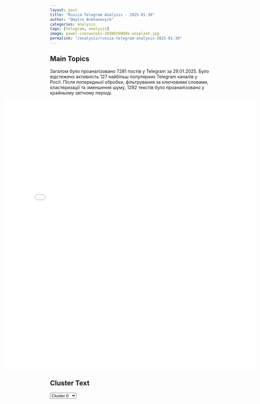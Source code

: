 ```yaml
---
layout: post
title: "Russia Telegram Analysis - 2025-01-30"
author: "Dmytro Bukhanevych"
categories: analysis
tags: [telegram, analysis]
image: pawel-czerwinski-Z02W5tEWO8k-unsplash.jpg
permalink: "/analysis/russia-telegram-analysis-2025-01-30"
---
```


<style>
    /* Adjusting iframe-container styles */
    .wide-iframe-container {
        width: calc(100% + 30vw);  /* Extending the width */
        margin-left: -15vw;       /* Negative margin to push to the left */
        overflow: hidden;         /* In case the iframe content spills over */
    }

    .wide-iframe-container iframe {
        width: 100%;  /* Making the iframe take the full width of its container */
        border: none; /* Removing any borders from the iframe */
    }

    /* Toggle mechanism */
    .hidden {
        display: none;
    }
    
    .show-content-target:checked + .show-content {
        display: block;
    }
</style>

<h2>Main Topics</h2>
<p>Загалом було проаналізовано 7281 постів у Telegram за 29.01.2025. Було відстежено активність 127 найбільш популярних Telegram каналів у Росії. Після попередньої обробки, фільтрування за ключовими словами, кластеризації та зменшення шуму, 1292 текстів було проаналізовано у крайньому звітному періоді.</p>
<!-- Embedding Main Plotly Visualization -->
<div class="wide-iframe-container">
    <iframe src="{{site.baseurl}}/visualizations/2025-01-30/fig_topics_time.html" height="850"></iframe>
</div>


<h2>Cluster Text</h2>

<!-- Dropdown to select a cluster -->
<select id="clusterSelector" onchange="displayClusterText()">
<option value="0">Cluster 0</option><option value="1">Cluster 1</option><option value="2">Cluster 2</option><option value="3">Cluster 3</option><option value="4">Cluster 4</option><option value="5">Cluster 5</option><option value="6">Cluster 6</option><option value="7">Cluster 7</option><option value="8">Cluster 8</option><option value="9">Cluster 9</option><option value="10">Cluster 10</option><option value="11">Cluster 11</option><option value="12">Cluster 12</option><option value="13">Cluster 13</option><option value="14">Cluster 14</option><option value="15">Cluster 15</option><option value="16">Cluster 16</option><option value="17">Cluster 17</option>
</select>

<!-- Display area for the selected cluster's text -->
<div id="clusterTextDisplay" class="hidden"></div>

<script type="text/javascript">
    var clusterDetails = {"0": "<b>Total Posts:</b> 19<br><b>Date:</b> 2025-01-29 22:32:01+00:00<br><b>Author:</b> ostashkonews<br><b>Link:</b> https://t.me/s/OstashkoNews/169626<br><b>Subscribers:</b> 413353<br><b>Text:</b> \u0422\u0435\u043a\u0441\u0442: \u274c \u0412\u0430\u0448\u0438\u043d\u0433\u0442\u043e\u043d \u043f\u0440\u0435\u043a\u0440\u0430\u0442\u0438\u0442 \u043f\u043e\u0441\u0442\u0430\u0432\u043a\u0443 \u043f\u0440\u0435\u0437\u0435\u0440\u0432\u0430\u0442\u0438\u0432\u043e\u0432 \u0432 \u041f\u0430\u043b\u0435\u0441\u0442\u0438\u043d\u0443 \u043d\u0430 50 \u043c\u043b\u043d \u0434\u043e\u043b\u043b\u0430\u0440\u043e\u0432. \u041a\u043e\u043d\u0442\u0440\u0430\u0446\u0435\u043f\u0442\u0438\u0432\u044b \u0438\u0441\u043f\u043e\u043b\u044c\u0437\u043e\u0432\u0430\u043b\u0438\u0441\u044c \u0434\u043b\u044f \u00ab\u0438\u0437\u0433\u043e\u0442\u043e\u0432\u043b\u0435\u043d\u0438\u044f \u0431\u043e\u043c\u0431\u00bb\u0422\u0440\u0430\u043c\u043f \u0437\u0430\u044f\u0432\u0438\u043b \u043e\u0431 \u044d\u0442\u043e\u043c \u043f\u043e\u0441\u043b\u0435 \u0442\u043e\u0433\u043e, \u043a\u0430\u043a \u0432\u044b\u044f\u0441\u043d\u0438\u043b\u043e\u0441\u044c, \u0447\u0442\u043e \u0430\u0434\u043c\u0438\u043d\u0438\u0441\u0442\u0440\u0430\u0446\u0438\u044f \u0411\u0430\u0439\u0434\u0435\u043d\u0430 \u0442\u0440\u0430\u0442\u0438\u043b\u0430 \u0434\u0435\u0441\u044f\u0442\u043a\u0438 \u043c\u0438\u043b\u043b\u0438\u043e\u043d\u043e\u0432 \u0434\u043e\u043b\u043b\u0430\u0440\u043e\u0432 \u043d\u0430 \u043f\u043e\u0441\u0442\u0430\u0432\u043a\u0443 \u0441\u0440\u0435\u0434\u0441\u0442\u0432 \u043a\u043e\u043d\u0442\u0440\u0430\u0446\u0435\u043f\u0446\u0438\u0438 \u0432 \u0441\u0435\u043a\u0442\u043e\u0440 \u0413\u0430\u0437\u0430.\u0415\u0449\u0435 \u0432 2018 \u0433\u043e\u0434\u0443 \u0430\u0433\u0435\u043d\u0442\u0441\u0442\u0432\u043e Bloomberg \u043e\u043f\u0443\u0431\u043b\u0438\u043a\u043e\u0432\u0430\u043b\u043e \u0441\u0442\u0430\u0442\u044c\u044e, \u0432 \u043a\u043e\u0442\u043e\u0440\u043e\u0439 \u0433\u043e\u0432\u043e\u0440\u0438\u043b\u043e\u0441\u044c, \u0447\u0442\u043e \u0425\u0410\u041c\u0410\u0421 \u043d\u0430\u0447\u0430\u043b \u0438\u0441\u043f\u043e\u043b\u044c\u0437\u043e\u0432\u0430\u0442\u044c \u043f\u0440\u0435\u0437\u0435\u0440\u0432\u0430\u0442\u0438\u0432\u044b \u0434\u043b\u044f \u043f\u043e\u0434\u0436\u043e\u0433\u043e\u0432. \u0411\u043e\u0435\u0432\u0438\u043a\u0438 \u043d\u0430\u0434\u0443\u0432\u0430\u043b\u0438 \u0438\u0445 \u0438 \u043f\u0440\u0438\u0432\u044f\u0437\u044b\u0432\u0430\u043b\u0438 \u043f\u043e\u0434\u043e\u0436\u0436\u0435\u043d\u043d\u044b\u0435 \u0442\u0440\u044f\u043f\u043a\u0438 \u0438\u043b\u0438 \u0432\u0437\u0440\u044b\u0432\u0447\u0430\u0442\u043a\u0443.\ud83d\udc54 \u041f\u043e \u0441\u043b\u043e\u0432\u0430\u043c \u0422\u0440\u0430\u043c\u043f\u0430, \u043f\u043e\u0441\u0442\u0430\u0432\u043a\u0438 \u0443\u0434\u0430\u043b\u043e\u0441\u044c \u043e\u0441\u0442\u0430\u043d\u043e\u0432\u0438\u0442\u044c \u0431\u043b\u0430\u0433\u043e\u0434\u0430\u0440\u044f \u043e\u0431\u043d\u0430\u0440\u0443\u0436\u0435\u043d\u0438\u044e \u00ab\u043c\u043e\u0448\u0435\u043d\u043d\u0438\u0447\u0435\u0441\u0442\u0432\u0430 \u0438 \u0437\u043b\u043e\u0443\u043f\u043e\u0442\u0440\u0435\u0431\u043b\u0435\u043d\u0438\u044f\u00bb \u0432 \u0431\u044e\u0440\u043e\u043a\u0440\u0430\u0442\u0438\u0447\u0435\u0441\u043a\u043e\u0439 \u0441\u0438\u0441\u0442\u0435\u043c\u0435.\u041e\u0441\u0442\u0430\u0448\u043a\u043e! \u0412\u0430\u0436\u043d\u043e\u0435 | \u043f\u043e\u0434\u043f\u0438\u0448\u0438\u0441\u044c", "1": "<b>Total Posts:</b> 93<br><b>Date:</b> 2025-01-29 18:10:06+00:00<br><b>Author:</b> proofzzz<br><b>Link:</b> https://t.me/s/proofzzz/30534<br><b>Subscribers:</b> 662535<br><b>Text:</b> \u0422\u0435\u043a\u0441\u0442: \u0422\u0440\u0430\u043c\u043f \u0440\u0430\u0441\u043f\u043e\u0440\u044f\u0434\u0438\u043b\u0441\u044f \u0434\u0435\u043f\u043e\u0440\u0442\u0438\u0440\u043e\u0432\u0430\u0442\u044c 337 \u0447\u0435\u043b\u043e\u0432\u0435\u043a \u0432 \u0421\u0421\u0421\u0420.\u0418 \u0435\u0449\u0435 845 \u0432 \u042e\u0433\u043e\u0441\u043b\u0430\u0432\u0438\u044e.\u0412 \u0410\u043c\u0435\u0440\u0438\u043a\u0435 \u0445\u043e\u0434\u044f\u0442 \u0441\u043b\u0443\u0445\u0438, \u0447\u0442\u043e \u043f\u0440\u0438\u043b\u0435\u0442\u0435\u0432\u0448\u0438\u0435 \u043d\u0435\u0434\u0430\u0432\u043d\u043e \u0438\u043d\u043e\u043f\u043b\u0430\u043d\u0435\u0442\u044f\u043d\u0435 \u043f\u043e\u0434\u0430\u0440\u0438\u043b\u0438 \u0422\u0440\u0430\u043c\u043f\u0443 \u041c\u0430\u0448\u0438\u043d\u0443 \u0412\u0440\u0435\u043c\u0435\u043d\u0438. \u0418 \u0447\u0430\u0441\u0442\u044c \u043c\u0438\u0433\u0440\u0430\u043d\u0442\u043e\u0432 \u043e\u043d \u043f\u0440\u043e\u0441\u0442\u043e \u0437\u0430\u043a\u0438\u043d\u0435\u0442 \u0432 \u043f\u0440\u043e\u0448\u043b\u043e\u0435. \u0410 1800 \u0445\u043e\u0445\u043b\u043e\u0432 \u0437\u0430\u043a\u0438\u043d\u0435\u0442 \u043a \u041c\u0430\u0439\u044f , \u0447\u0442\u043e\u0431\u044b \u0432\u044b\u043a\u043e\u043f\u0430\u043b\u0438 \u0435\u043c\u0443 \u043d\u043e\u0432\u044b\u0439 \u043a\u0430\u043d\u0430\u043b. Z\u043b\u043e\u0439 \u041f\u0440\u0443\u0444", "2": "<b>Total Posts:</b> 24<br><b>Date:</b> 2025-01-29 18:27:56+00:00<br><b>Author:</b> novosti_efir<br><b>Link:</b> https://t.me/s/novosti_efir/65588<br><b>Subscribers:</b> 3575023<br><b>Text:</b> \u0422\u0435\u043a\u0441\u0442: \u0410\u0434\u043c\u0438\u043d\u0438\u0441\u0442\u0440\u0430\u0446\u0438\u044f \u0422\u0440\u0430\u043c\u043f\u0430 \u043e\u0442\u043c\u0435\u043d\u0438\u043b\u0430 \u0437\u0430\u043c\u043e\u0440\u043e\u0437\u043a\u0443 \u043f\u0440\u043e\u0433\u0440\u0430\u043c\u043c \u0444\u0435\u0434\u0435\u0440\u0430\u043b\u044c\u043d\u043e\u0439 \u043f\u043e\u043c\u043e\u0449\u0438 \u043d\u0430 \u0444\u043e\u043d\u0435 \u0438\u0441\u043a\u043e\u0432, \u0441\u043e\u043e\u0431\u0449\u0438\u043b\u0438 \u0432 \u0411\u0435\u043b\u043e\u043c \u0434\u043e\u043c\u0435. UPD: \u0411\u0435\u043b\u044b\u0439 \u0434\u043e\u043c \u043e\u043f\u0440\u043e\u0432\u0435\u0440\u0433 \u0434\u0430\u043d\u043d\u044b\u0435 \u043e\u0431 \u043e\u0442\u043c\u0435\u043d\u0435 \u0437\u0430\u043c\u043e\u0440\u043e\u0437\u043a\u0438 \u0444\u0435\u0434\u0435\u0440\u0430\u043b\u044c\u043d\u043e\u0433\u043e \u0444\u0438\u043d\u0430\u043d\u0441\u0438\u0440\u043e\u0432\u0430\u043d\u0438\u044f, \u0437\u0430\u044f\u0432\u0438\u0432, \u0447\u0442\u043e \u0432\u0432\u0435\u0434\u0435\u043d\u043d\u044b\u0439 \u0422\u0440\u0430\u043c\u043f\u043e\u043c \u0437\u0430\u043f\u0440\u0435\u0442 \u00ab\u043e\u0441\u0442\u0430\u0435\u0442\u0441\u044f \u0432 \u0441\u0438\u043b\u0435\u00bb\ud83d\udce2 \u041f\u0440\u044f\u043c\u043e\u0439 \u044d\u0444\u0438\u0440", "3": "<b>Total Posts:</b> 205<br><b>Date:</b> 2025-01-29 19:25:16+00:00<br><b>Author:</b> redacted6<br><b>Link:</b> https://t.me/s/redacted6/11647<br><b>Subscribers:</b> 788206<br><b>Text:</b> \u0422\u0435\u043a\u0441\u0442: \u041f\u041e\u0412\u0415\u0421\u0422\u041a\u0410 \u0414\u041d\u042f 29.01.2025\u043e\u0442 \u0442\u0435\u043b\u0435\u0433\u0440\u0430\u043c-\u0430\u0433\u0435\u043d\u0442\u0441\u0442\u0432\u0430 \u0422\u0435\u043b\u0435 \u0421\u0442\u0440\u0438\u043c \u0422\u043e\u0442 \u0441\u0430\u043c\u044b\u0439 \u041e\u043b\u0435\u043d\u044c \u043e \u0432\u0447\u0435\u0440\u0430\u0448\u043d\u0435\u043c \u0440\u0435\u0437\u043e\u043d\u0430\u043d\u0441\u043d\u043e\u043c \u0438\u043d\u0442\u0435\u0440\u0432\u044c\u044e \u041f\u0443\u0442\u0438\u043d\u0430 \u043a\u043e\u0440\u0440\u0435\u0441\u043f\u043e\u043d\u0434\u0435\u043d\u0442\u0443 \u0417\u0430\u0440\u0443\u0431\u0438\u043d\u0443:\u00ab\u0412\u043b\u0430\u0434\u0438\u043c\u0438\u0440 \u0412\u043b\u0430\u0434\u0438\u043c\u0438\u0440\u043e\u0432\u0438\u0447 \u043f\u0440\u043e\u043a\u043e\u043c\u043c\u0435\u043d\u0442\u0438\u0440\u043e\u0432\u0430\u043b \u00ab\u043a\u0430\u0437\u0443\u0441 \u043b\u0435\u0433\u0438\u0442\u0438\u043c\u043d\u043e\u0441\u0442\u0438\u00bb \u043a\u0438\u0435\u0432\u0441\u043a\u043e\u0433\u043e \u0440\u0435\u0436\u0438\u043c\u0430, \u0438 \u043f\u043e\u043a\u0430\u0437\u0430\u043b, \u0447\u0442\u043e \u0442\u043e\u0440\u043e\u043f\u0438\u0442\u044c\u0441\u044f \u0441 \u043c\u0438\u0440\u043d\u044b\u043c \u0441\u043e\u0433\u043b\u0430\u0448\u0435\u043d\u0438\u0435\u043c \u041c\u043e\u0441\u043a\u0432\u0430 \u043d\u0435 \u0431\u0443\u0434\u0435\u0442. \u0424\u0438\u043a\u0441\u0438\u0440\u0443\u0435\u043c: \u0440\u0438\u044d\u043b\u0442\u043e\u0440\u0443 \u0422\u0440\u0430\u043c\u043f\u0443 \u0432\u0437\u044f\u0442\u044c \u043d\u0430 \u043f\u043e\u043d\u0442 \u044e\u0440\u0438\u0441\u0442\u0430 \u041f\u0443\u0442\u0438\u043d\u0430 \u043d\u0435 \u0443\u0434\u0430\u043b\u043e\u0441\u044c, \u0431\u044b\u0441\u0442\u0440\u043e\u0439 \u0441\u0434\u0435\u043b\u043a\u0438 \u043d\u0435 \u0431\u0443\u0434\u0435\u0442, \u0438 \u043c\u044f\u0447 \u043f\u043e-\u043f\u0440\u0435\u0436\u043d\u0435\u043c\u0443 \u043d\u0430 \u00ab\u0438\u0445 \u0441\u0442\u043e\u0440\u043e\u043d\u0435 \u043f\u043e\u043b\u044f\u00bb\u0420\u043e\u043c\u0430\u043d \u0410\u043b\u0435\u0445\u0438\u043d \u043e \u0441\u043e\u0446\u0438\u0430\u043b\u044c\u043d\u043e\u043c \u0443\u043f\u0440\u0430\u0432\u043b\u0435\u043d\u0447\u0435\u0441\u043a\u043e\u043c \u044d\u043a\u0441\u043f\u0435\u0440\u0438\u043c\u0435\u043d\u0442\u0435 \"\u0412\u0430\u0440\u044f\u0433\" (\u043f\u0440\u0438\u0448\u043b\u044b\u0435 \u0433\u043b\u0430\u0432\u044b \u0440\u0435\u0433\u0438\u043e\u043d\u043e\u0432):\u00ab\u0412 \u0438\u0442\u043e\u0433\u0435 \u043f\u043e\u043b\u0443\u0447\u0430\u0435\u0442\u0441\u044f, \u0447\u0442\u043e \u0432 \u0440\u0435\u0433\u0438\u043e\u043d\u0430\u0445 \u043c\u044b \u043f\u043e\u043b\u0443\u0447\u0430\u0435\u043c \u0432\u0440\u0435\u043c\u0435\u043d\u0449\u0438\u043a\u043e\u0432, \u043a\u043e\u0442\u043e\u0440\u044b\u0435 \u043d\u0435 \u043f\u043b\u0430\u043d\u0438\u0440\u0443\u044e\u0442 \u0432 \u043d\u0438\u0445 \u0436\u0438\u0442\u044c, \u043a\u0430\u043a \u0438 \u043d\u0435 \u043f\u043b\u0430\u043d\u0438\u0440\u0443\u044e\u0442 \u0434\u043e\u043b\u0433\u0443\u044e \u0436\u0438\u0437\u043d\u044c \u0432 \u043d\u0438\u0445 \u0438\u0445 \u0441\u0435\u043c\u0435\u0439. \u0410, \u043d\u0430\u043f\u0440\u0438\u043c\u0435\u0440, \u0431\u044b\u0432\u0448\u0438\u0439 \u0433\u0443\u0431\u0435\u0440\u043d\u0430\u0442\u043e\u0440 \u0434\u0430\u0436\u0435 \u0441\u0435\u043c\u044c\u044e \u043d\u0435 \u043f\u0435\u0440\u0435\u0432\u0435\u0437 \u0432 \u041a\u0443\u0440\u0441\u043a \u0437\u0430 \u0432\u0435\u0441\u044c \u0441\u0440\u043e\u043a, \u0442\u043e \u0435\u0441\u0442\u044c \u0432\u043e\u043e\u0431\u0449\u0435 \u043d\u0435 \u0440\u0430\u0441\u0441\u043c\u0430\u0442\u0440\u0438\u0432\u0430\u043b \u0441\u043e\u0437\u0434\u0430\u043d\u0438\u0435 \u0432 \u0440\u0435\u0433\u0438\u043e\u043d\u0435 \u043a\u043e\u043c\u0444\u043e\u0440\u0442\u043d\u043e\u0439 \u0436\u0438\u0437\u043d\u0438, \u0432 \u043a\u043e\u0442\u043e\u0440\u043e\u0439 \u0436\u0438\u043b\u0430 \u0431\u044b \u0438 \u0435\u0433\u043e \u0441\u0435\u043c\u044c\u044f\u00bb\u0421\u0435\u043d\u0430\u0442\u043e\u0440 \u0414\u0436\u0430\u0431\u0430\u0440\u043e\u0432 \u043e \u0442\u043e\u043c, \u0447\u0442\u043e \u0441\u0435\u0440\u0431\u0441\u043a\u0438\u0439 \u00ab\u043c\u0430\u0439\u0434\u0430\u043d\u00bb \u0441\u043b\u0435\u0434\u0443\u0435\u0442 \u043f\u043e\u043d\u0438\u043c\u0430\u0442\u044c \u043a\u0430\u043a \u0447\u0430\u0441\u0442\u044c \u0441\u0438\u0441\u0442\u0435\u043c\u043d\u043e\u0439 \u0440\u0430\u0431\u043e\u0442\u044b \u043f\u043e \u043e\u0442\u0441\u0442\u0440\u0430\u043d\u0435\u043d\u0438\u044e \u0441\u0442\u0440\u043e\u043f\u0442\u0438\u0432\u043e\u0433\u043e \u0434\u043b\u044f \u0415\u0421 \u0412\u0443\u0447\u0438\u0447\u0430:\u00ab\u041d\u0430\u0445\u043e\u0434\u044f\u0441\u044c \u0432 \u043e\u043a\u0440\u0443\u0436\u0435\u043d\u0438\u0438 \u0441\u0442\u0440\u0430\u043d \u041d\u0410\u0422\u041e \u0438 \u0415\u0421, \u041f\u0440\u0435\u0437\u0438\u0434\u0435\u043d\u0442 \u0421\u0435\u0440\u0431\u0438\u0438 \u0410\u043b\u0435\u043a\u0441\u0430\u043d\u0434\u0440 \u0412\u0443\u0447\u0438\u0447 \u0432\u044b\u0441\u0442\u0440\u043e\u0438\u043b \u0441 \u043d\u0438\u043c\u0438 \u043d\u0435\u043f\u043b\u043e\u0445\u0438\u0435 \u043e\u0442\u043d\u043e\u0448\u0435\u043d\u0438\u044f. \u041e\u0434\u043d\u0430\u043a\u043e \u0441 \u0442\u043e\u0447\u043a\u0438 \u0437\u0440\u0435\u043d\u0438\u044f \u0417\u0430\u043f\u0430\u0434\u0430 \u0443 \u0412\u0443\u0447\u0438\u0447\u0430 \u0435\u0441\u0442\u044c \u043e\u0434\u0438\u043d \u043e\u0433\u0440\u043e\u043c\u043d\u044b\u0439 \u043d\u0435\u0434\u043e\u0441\u0442\u0430\u0442\u043e\u043a: \u0443 \u043d\u0430\u0448\u0435\u0439 \u0441\u0442\u0440\u0430\u043d\u044b \u0441 \u043d\u0438\u043c \u043d\u0430\u043b\u0430\u0436\u0435\u043d \u0434\u0438\u0430\u043b\u043e\u0433, \u0438 \u043e\u043d \u043f\u0440\u043e\u0442\u0438\u0432\u043d\u0438\u043a \u0430\u043d\u0442\u0438\u0440\u043e\u0441\u0441\u0438\u0439\u0441\u043a\u0438\u0445 \u0441\u0430\u043d\u043a\u0446\u0438\u0439. \u0414\u043b\u044f \u0437\u0430\u043f\u0430\u0434\u043d\u0438\u043a\u043e\u0432 \u0442\u0430\u043a\u0430\u044f \u043f\u043e\u0437\u0438\u0446\u0438\u044f \u043a\u0430\u043a \u043a\u043e\u0441\u0442\u044c \u0432 \u0433\u043e\u0440\u043b\u0435\u00bbREDACTED P6 (\u041a\u041e\u0422\u00cb\u041b #6) \u043e \u0442\u043e\u043c, \u0447\u0442\u043e \u0447\u0442\u043e \u0430\u044d\u0440\u043e\u043f\u043e\u0440\u0442 \u00ab\u0414\u043e\u043c\u043e\u0434\u0435\u0434\u043e\u0432\u043e\u00bb \u043e\u0436\u0438\u0434\u0430\u0435\u0442 \u0431\u043e\u043b\u0435\u0435 \u0433\u043b\u0443\u0431\u043e\u043a\u0430\u044f \u0434\u0435\u043f\u0440\u0438\u0432\u0430\u0442\u0438\u0437\u0430\u0446\u0438\u044f, \u0447\u0435\u043c \u044d\u0442\u043e \u0432\u0438\u0434\u044f\u0442 \u0441\u0435\u0433\u043e\u0434\u043d\u044f \u0434\u0435\u043b\u043e\u0432\u044b\u0435 \u0440\u043e\u0441\u0441\u0438\u0439\u0441\u043a\u0438\u0435 \u0438\u0437\u0434\u0430\u043d\u0438\u044f:\u00ab\u041e\u0447\u0435\u0432\u0438\u0434\u043d\u043e, \u0431\u0438\u0437\u043d\u0435\u0441-\u043f\u0440\u043e\u0431\u043b\u0435\u043c\u044b \u041c\u0438\u0445\u0430\u0438\u043b\u0430 \u0421\u0430\u0444\u0430\u0440\u0431\u0435\u043a\u043e\u0432\u0438\u0447\u0430 \u0432 \u0420\u043e\u0441\u0441\u0438\u0438, \u0410\u0437\u0435\u0440\u0431\u0430\u0439\u0434\u0436\u0430\u043d\u0435, \u043d\u0430 \u0423\u043a\u0440\u0430\u0438\u043d\u0435 \u0438 \u0432 \u0411\u0435\u043b\u043e\u0440\u0443\u0441\u0441\u0438\u0438 \u0442\u043e\u043b\u044c\u043a\u043e \u0442\u0435\u043f\u0435\u0440\u044c \u0432\u044b\u043d\u0443\u0434\u0438\u043b\u0438 \u0435\u0433\u043e \u0441\u043b\u0438\u0432\u0430\u0442\u044c \u043c\u0430\u0433\u0430\u0437\u0438\u043d\u044b, \u0433\u0434\u0435 \u043d\u0435\u0434\u0430\u0432\u043d\u043e \u0431\u044b\u043b \u043d\u0430\u043b\u0430\u0436\u0435\u043d \u0436\u0435\u0441\u0442\u043e\u043a\u0438\u0439 \u0431\u0438\u0437\u043d\u0435\u0441 \u043d\u0430 \u043c\u0438\u043a\u0440\u043e\u0437\u0430\u0439\u043c\u0430\u0445 \u0434\u043b\u044f \u043f\u043e\u0436\u0438\u043b\u044b\u0445 \u043b\u044e\u0434\u0435\u0439. \u041a\u0430\u043a \u043f\u0435\u0440\u0435\u0434\u0430\u044e\u0442, \u0413\u0443\u0446\u0435\u0440\u0438\u0435\u0432\u0430 \u0435\u0449\u0435 \u0438 \u043f\u043e\u0434\u0433\u043e\u043d\u044f\u0435\u0442 \u0431\u043e\u043b\u044c\u0448\u043e\u0439 \u0433\u043e\u0441\u0431\u0430\u043d\u043a\u0438\u0440 \u0410\u043d\u0434\u0440\u0435\u0439 \u041a\u043e\u0441\u0442\u0438\u043d \u0438\u0437 \u0412\u0422\u0411, \u0433\u0434\u0435 \u0441\u0435\u0442\u044c \u0437\u0430\u043b\u043e\u0436\u0435\u043d\u0430-\u043f\u0435\u0440\u0435\u0437\u0430\u043b\u043e\u0436\u0435\u043d\u0430\u00bb\u0425\u0430\u0440\u0438\u0441\u043e\u0432 \u043e \u043f\u043e\u043b\u0438\u0442\u0438\u043a\u0435 \u043e \u0442\u043e\u043c, \u0447\u0442\u043e \u043a\u043e\u043c\u0430\u043d\u0434\u0430 \u0422\u0440\u0430\u043c\u043f\u0430 \u0434\u0435\u043b\u0430\u0435\u0442 \u0431\u043e\u043b\u044c\u0448\u0443\u044e \u0441\u0442\u0430\u0432\u043a\u0443 \u043d\u0430 \u043d\u043e\u0432\u044b\u0435 \u043c\u0435\u0434\u0438\u0430:\u00ab\u0413\u043b\u043e\u0431\u0430\u043b\u044c\u043d\u043e \u044d\u0442\u043e \u043f\u043e\u043a\u0430\u0437\u044b\u0432\u0430\u0435\u0442, \u0447\u0442\u043e \u043a\u0443\u043b\u044c\u0442\u0443\u0440\u0430 \u043d\u043e\u0432\u044b\u0445 \u043c\u0435\u0434\u0438\u0430 \u043f\u0440\u0438\u0445\u043e\u0434\u0438\u0442 \u0434\u0430\u0436\u0435 \u0432 \u0441\u0442\u0430\u0440\u044b\u0435 \u0438\u043d\u0441\u0442\u0438\u0442\u0443\u0442\u044b \u0432\u043b\u0430\u0441\u0442\u0438, \u043a\u043e\u0442\u043e\u0440\u044b\u0435 \u0434\u043e \u043f\u043e\u0441\u043b\u0435\u0434\u043d\u0435\u0433\u043e \u043e\u0442\u0440\u0438\u0446\u0430\u044e\u0442 \u0435\u0451. \u0411\u0435\u0437\u0443\u0441\u043b\u043e\u0432\u043d\u043e \u043d\u0438\u043a\u0442\u043e \u043d\u0435 \u043f\u0440\u0438\u0437\u044b\u0432\u0430\u0435\u0442 \u043e\u0442\u043c\u0435\u043d\u044f\u0442\u044c \u0442\u0440\u0430\u0434\u0438\u0446\u0438\u043e\u043d\u043d\u044b\u0435 \u043c\u0435\u0434\u0438\u0430, \u043d\u043e \u043f\u0440\u0438\u043d\u0438\u043c\u0430\u0442\u044c \u043d\u043e\u0432\u044b\u0435 \u043a\u0430\u043a \u043a\u043e\u043b\u043b\u0435\u0433\u0443, \u0430 \u043d\u0435 \u043a\u0430\u043a \u043c\u043b\u0430\u0434\u0448\u0435\u0433\u043e \u0431\u0440\u0430\u0442\u0430, \u0442\u043e\u0436\u0435 \u043d\u0435\u043e\u0431\u0445\u043e\u0434\u0438\u043c\u043e\u00bb\u0412\u043b\u0430\u0434\u0438\u043c\u0438\u0440 \u0413\u0443\u0442\u0435\u043d\u0435\u0432 \u043e \u0442\u043e\u043c, \u0447\u0442\u043e \u043c\u043e\u043d\u043e\u043f\u043e\u043b\u0438\u044f \u0417\u0430\u043f\u0430\u0434\u0430 \u0432 \u0432\u044b\u0441\u043e\u043a\u0438\u0445 \u0442\u0435\u0445\u043d\u043e\u043b\u043e\u0433\u0438\u044f\u0445 \u043f\u043e\u0441\u0442\u0435\u043f\u0435\u043d\u043d\u043e \u0440\u0430\u0441\u0441\u044b\u043f\u0430\u0435\u0442\u0441\u044f:\u00ab\u041a\u0438\u0442\u0430\u0439 \u0435\u0449\u0435 \u0440\u0430\u0437 \u0443\u0442\u0435\u0440 \u043d\u043e\u0441 \u0428\u0442\u0430\u0442\u0430\u043c. \u0422\u0430\u043a\u0438\u043c \u043e\u0431\u0440\u0430\u0437\u043e\u043c, \u0441\u043e\u0437\u0434\u0430\u043d\u0438\u0435\u043c DeepSeek \u041f\u0435\u043a\u0438\u043d \u0437\u0430\u0434\u0430\u043b \u043d\u043e\u0432\u044b\u0439 \u0442\u0440\u0435\u043d\u0434: \u0432 \u0443\u0441\u043b\u043e\u0432\u0438\u044f\u0445 \u0441\u0442\u0440\u0435\u043c\u0438\u0442\u0435\u043b\u044c\u043d\u043e\u0433\u043e \u0440\u0430\u0437\u0432\u0438\u0442\u0438\u044f \u0442\u0435\u0445\u043d\u043e\u043b\u043e\u0433\u0438\u0439 \u043f\u0440\u0435\u0438\u043c\u0443\u0449\u0435\u0441\u0442\u0432\u043e \u043f\u043e\u043b\u0443\u0447\u0430\u044e\u0442 \u0442\u0435, \u043a\u0442\u043e \u0441\u043f\u043e\u0441\u043e\u0431\u0435\u043d \u0431\u044b\u0441\u0442\u0440\u043e \u0438 \u0441 \u043d\u0430\u0438\u043c\u0435\u043d\u044c\u0448\u0438\u043c\u0438 \u0437\u0430\u0442\u0440\u0430\u0442\u0430\u043c\u0438 \u0434\u043e\u0441\u0442\u0438\u0447\u044c \u0446\u0435\u043b\u0438\u00bb\u041f\u0430\u0440\u043b\u0430\u043c\u0435\u043d\u0442 \u0441 \u043a\u043d\u043e\u043f\u043a\u043e\u0439 \u043e \u0442\u043e\u043c, \u0447\u0442\u043e \u0438\u0441\u043b\u0430\u043c\u0438\u0441\u0442\u044b \u0432 \u0421\u0438\u0440\u0438\u0438 \u0442\u0440\u0435\u0431\u0443\u044e\u0442 \u0443 \u0420\u043e\u0441\u0441\u0438\u0438 \u043a\u043e\u043d\u0442\u0440\u0438\u0431\u0443\u0446\u0438\u0439:\u00ab\u0424\u0430\u043a\u0442\u0438\u0447\u0435\u0441\u043a\u0438, \u0441\u0435\u0433\u043e\u0434\u043d\u044f\u0448\u043d\u0435\u0435 \u0442\u0440\u0435\u0431\u043e\u0432\u0430\u043d\u0438\u0435 \u0438\u0441\u043b\u0430\u043c\u0438\u0441\u0442\u043e\u0432 \u043f\u043e\u043a\u0430\u0437\u044b\u0432\u0430\u0435\u0442, \u0447\u0442\u043e \u043f\u0435\u0440\u0435\u0433\u043e\u0432\u043e\u0440\u044b \u0432 \u0414\u0430\u043c\u0430\u0441\u043a\u0435 \u0437\u0430\u0448\u043b\u0438 \u0432 \u0442\u0443\u043f\u0438\u043a. \u041d\u043e\u0432\u044b\u0435 \u0441\u0438\u0440\u0438\u0439\u0441\u043a\u0438\u0435 \u0432\u043b\u0430\u0441\u0442\u0438 \u043f\u0435\u0440\u0435\u0448\u043b\u0438 \u043a \u0440\u0430\u0434\u0438\u043a\u0430\u043b\u044c\u043d\u044b\u043c \u0442\u0440\u0435\u0431\u043e\u0432\u0430\u043d\u0438\u044f\u043c, \u043a\u043e\u0442\u043e\u0440\u044b\u0435 \u0449\u0435\u0434\u0440\u043e \u043f\u0440\u0438\u043f\u0440\u0430\u0432\u043b\u0435\u043d\u044b \u0440\u0438\u0442\u043e\u0440\u0438\u043a\u043e\u0439 \u043f\u043e\u0440\u0430\u0436\u0435\u043d\u0438\u044f \u0420\u043e\u0441\u0441\u0438\u0438 \u2014 \u00ab\u0432\u043e\u0441\u0441\u0442\u0430\u043d\u043e\u0432\u0438\u0442\u044c \u0434\u043e\u0432\u0435\u0440\u0438\u0435, \u043a\u043e\u043c\u043f\u0435\u043d\u0441\u0430\u0446\u0438\u044f, \u0440\u0435\u043a\u043e\u043d\u0441\u0442\u0440\u0443\u043a\u0446\u0438\u044f \u0438 \u0442\u0430\u043a \u0434\u0430\u043b\u0435\u0435\u00bbVOLGA.brief  \u043e \u0442\u043e\u043c, \u0447\u0442\u043e \u043e\u0442\u043c\u0435\u043d\u0430 \u043a\u0440\u0435\u0449\u0435\u043d\u0441\u043a\u0438\u0445 \u043a\u0443\u043f\u0430\u043d\u0438\u0439 \u043e\u043a\u0430\u0437\u0430\u043b\u0430\u0441\u044c \u043d\u0435 \u0441\u0430\u043c\u044b\u043c \u0441\u0435\u0440\u044c\u0435\u0437\u043d\u044b\u043c \u043f\u043e\u0441\u043b\u0435\u0434\u0441\u0442\u0432\u0438\u0435\u043c \u0430\u043d\u043e\u043c\u0430\u043b\u044c\u043d\u043e \u0442\u0435\u043f\u043b\u043e\u0439 \u0437\u0438\u043c\u044b \u0432 \u0440\u0435\u0433\u0438\u043e\u043d\u0430\u0445 \u041f\u0424\u041e:\u00ab\u041d\u0430 \u044d\u0442\u043e\u0439 \u043d\u0435\u0434\u0435\u043b\u0435 \u0432 \u043e\u043a\u0440\u0443\u0433\u0435 \u043d\u0430\u0447\u0430\u043b\u0438 \u0432\u0441\u043a\u0440\u044b\u0432\u0430\u0442\u044c\u0441\u044f \u043e\u0442\u043e \u043b\u044c\u0434\u0430 \u0440\u0435\u043a\u0438, \u0447\u0442\u043e \u0443\u0436\u0435 \u043f\u0440\u0438\u0432\u0435\u043b\u043e \u043a \u043d\u0435\u0441\u043a\u043e\u043b\u044c\u043a\u0438\u043c \u043d\u0435\u0448\u0442\u0430\u0442\u043d\u044b\u043c \u0441\u0438\u0442\u0443\u0430\u0446\u0438\u044f\u043c \u0438 \u0437\u0430\u0441\u0442\u0430\u0432\u0438\u043b\u043e \u0432\u043b\u0430\u0441\u0442\u0438 \u0440\u0435\u0433\u0438\u043e\u043d\u043e\u0432 \u041f\u0424\u041e \u043f\u0435\u0440\u0435\u0441\u043c\u043e\u0442\u0440\u0435\u0442\u044c \u043f\u043b\u0430\u043d\u044b \u043e\u0442\u043d\u043e\u0441\u0438\u0442\u0435\u043b\u044c\u043d\u043e \u0438\u0441\u043f\u043e\u043b\u044c\u0437\u043e\u0432\u0430\u043d\u0438\u044f \u043b\u0435\u0434\u043e\u0432\u044b\u0445 \u043f\u0435\u0440\u0435\u043f\u0440\u0430\u0432\u00bb\u0421\u0438\u0431\u0438\u0440\u044f\u043a \u043e \u0441\u043f\u043e\u0440\u0435 \u043a\u0430\u043a\u0430\u044f \u043c\u043e\u0434\u0435\u043b\u044c \u0443\u043f\u0440\u0430\u0432\u043b\u0435\u043d\u0438\u044f \u0440\u0435\u0433\u0438\u043e\u043d\u0430\u043c\u0438 \u043b\u0443\u0447\u0448\u0435:\u00ab\u0418\u0442\u043e\u0433 \u043f\u0440\u043e\u0437\u0432\u0443\u0447\u0430\u043b, \u043a\u0430\u043a \u043d\u0438 \u0441\u0442\u0440\u0430\u043d\u043d\u043e, \u043e\u0442 \u0437\u0430\u043c\u0435\u0441\u0442\u0438\u0442\u0435\u043b\u044f \u043f\u0440\u0435\u0434\u0441\u0435\u0434\u0430\u0442\u0435\u043b\u044f \u043a\u043e\u043c\u0438\u0442\u0435\u0442\u0430 \u0413\u043e\u0441\u0443\u0434\u0430\u0440\u0441\u0442\u0432\u0435\u043d\u043d\u043e\u0439 \u0414\u0443\u043c\u044b \u0420\u0424 \u043f\u043e \u0440\u0435\u0433\u0438\u043e\u043d\u0430\u043b\u044c\u043d\u043e\u0439 \u043f\u043e\u043b\u0438\u0442\u0438\u043a\u0435 \u0438 \u043c\u0435\u0441\u0442\u043d\u043e\u043c\u0443 \u0441\u0430\u043c\u043e\u0443\u043f\u0440\u0430\u0432\u043b\u0435\u043d\u0438\u044e, \u043a\u043e\u043c\u043c\u0443\u043d\u0438\u0441\u0442\u0430 \u041c\u0438\u0445\u0430\u0438\u043b\u0430 \u041c\u0430\u0442\u0432\u0435\u0435\u0432\u0430. \u041f\u0440\u0435\u0434\u0441\u0442\u0430\u0432\u0438\u0442\u0435\u043b\u044c \u041a\u041f\u0420\u0424 \u043e\u0434\u043e\u0431\u0440\u0438\u043b \u043f\u043e\u043f\u0440\u0430\u0432\u043a\u0443 \u043e\u0442 \u0441\u043f\u0438\u043a\u0435\u0440\u0430 \u0413\u043e\u0441\u0434\u0443\u043c\u044b \u0412\u044f\u0447\u0435\u0441\u043b\u0430\u0432\u0430 \u0412\u043e\u043b\u043e\u0434\u0438\u043d\u0430 \u043e \u00ab\u0441\u0430\u043c\u043e\u0441\u0442\u043e\u044f\u0442\u0435\u043b\u044c\u043d\u043e\u043c \u0432\u044b\u0431\u043e\u0440\u0435 \u043c\u043e\u0434\u0435\u043b\u0438 \u043c\u0435\u0441\u0442\u043d\u043e\u0433\u043e \u0441\u0430\u043c\u043e\u0443\u043f\u0440\u0430\u0432\u043b\u0435\u043d\u0438\u044f\u00bb, \u043d\u043e \u0437\u0430\u043c\u0435\u0442\u0438\u043b, \u0447\u0442\u043e \u00ab\u043d\u0435 \u0442\u0430\u043a \u043c\u043d\u043e\u0433\u043e \u0440\u0435\u0433\u0438\u043e\u043d\u043e\u0432 \u043d\u0430\u0439\u0434\u0443\u0442 \u0432 \u0441\u0435\u0431\u0435 \u043c\u0443\u0436\u0435\u0441\u0442\u0432\u043e \u043f\u0440\u043e\u0442\u0438\u0432\u043e\u0441\u0442\u043e\u044f\u0442\u044c \u043d\u0435\u043a\u043e\u0435\u043c\u0443 \u0442\u0440\u0435\u043d\u0434\u0443, \u043a\u043e\u0442\u043e\u0440\u044b\u0439 \u0438\u0434\u0435\u0442 \u0438\u0437 \u0444\u0435\u0434\u0435\u0440\u0430\u043b\u044c\u043d\u043e\u0433\u043e \u0446\u0435\u043d\u0442\u0440\u0430\u00bb \u042e\u0440\u0438\u0439 \u0411\u0430\u0440\u0430\u043d\u0447\u0438\u043a \u043e \u0442\u043e\u043c \u0447\u0442\u043e \u0415\u0421 24 \u0444\u0435\u0432\u0440\u0430\u043b\u044f \u0432\u0432\u0435\u0434\u0435\u0442 \u043d\u043e\u0432\u044b\u0439 \u043f\u0430\u043a\u0435\u0442 \u0441\u0430\u043d\u043a\u0446\u0438\u0439:\u00ab\u0415\u0432\u0440\u043e\u043f\u0435\u0439\u0441\u043a\u0438\u0439 \u0441\u043e\u044e\u0437 \u043f\u043b\u0430\u043d\u0438\u0440\u0443\u0435\u0442 \u0432\u0432\u0435\u0441\u0442\u0438 \u043f\u043e\u044d\u0442\u0430\u043f\u043d\u044b\u0439 \u0437\u0430\u043f\u0440\u0435\u0442 \u043d\u0430 \u0438\u043c\u043f\u043e\u0440\u0442 \u0440\u043e\u0441\u0441\u0438\u0439\u0441\u043a\u043e\u0433\u043e \u0430\u043b\u044e\u043c\u0438\u043d\u0438\u044f \u0432 \u0440\u0430\u043c\u043a\u0430\u0445 \u043d\u043e\u0432\u043e\u0433\u043e \u043f\u0430\u043a\u0435\u0442\u0430 \u0441\u0430\u043d\u043a\u0446\u0438\u0439, \u043a\u043e\u0442\u043e\u0440\u044b\u0439 \u0431\u0443\u0434\u0435\u0442 \u0432\u0432\u0435\u0434\u0451\u043d \u0432 \u043f\u0440\u0435\u0434\u0434\u0432\u0435\u0440\u0438\u0438 \u0442\u0440\u0435\u0442\u044c\u0435\u0439 \u0433\u043e\u0434\u043e\u0432\u0449\u0438\u043d\u044b \u043d\u0430\u0447\u0430\u043b\u0430 \u043a\u043e\u043d\u0444\u043b\u0438\u043a\u0442\u0430 \u043d\u0430 \u0423\u043a\u0440\u0430\u0438\u043d\u0435. \u041e\u043d \u0442\u0430\u043a\u0436\u0435 \u0432\u043a\u043b\u044e\u0447\u0430\u0435\u0442 \u0432 \u0441\u0435\u0431\u044f \u043e\u0442\u043a\u043b\u044e\u0447\u0435\u043d\u0438\u0435 \u043e\u043a\u043e\u043b\u043e 15 \u0431\u0430\u043d\u043a\u043e\u0432 \u043e\u0442 \u043c\u0435\u0436\u0434\u0443\u043d\u0430\u0440\u043e\u0434\u043d\u043e\u0439 \u0441\u0438\u0441\u0442\u0435\u043c\u044b SWIFT \u0438 \u0432\u0432\u0435\u0434\u0435\u043d\u0438\u0435 \u0441\u0430\u043d\u043a\u0446\u0438\u0439 \u043f\u0440\u043e\u0442\u0438\u0432 \u0431\u043e\u043b\u0435\u0435 \u0447\u0435\u043c 70 \u0441\u0443\u0434\u043e\u0432, \u043f\u0435\u0440\u0435\u0432\u043e\u0437\u044f\u0449\u0438\u0445 \u0440\u043e\u0441\u0441\u0438\u0439\u0441\u043a\u0443\u044e \u043d\u0435\u0444\u0442\u044c\u00bb", "4": "<b>Total Posts:</b> 22<br><b>Date:</b> 2025-01-29 05:21:26+00:00<br><b>Author:</b> slavaded1337<br><b>Link:</b> https://t.me/s/slavaded1337/68869<br><b>Subscribers:</b> 528350<br><b>Text:</b> \u0422\u0435\u043a\u0441\u0442: \u0418\u0441\u0442\u0440\u0435\u0431\u0438\u0442\u0435\u043b\u044c F-35 \u0440\u0430\u0437\u0431\u0438\u043b\u0441\u044f \u043d\u0430 \u0430\u043c\u0435\u0440\u0438\u043a\u0430\u043d\u0441\u043a\u043e\u0439 \u0432\u043e\u0435\u043d\u043d\u043e\u0439 \u0431\u0430\u0437\u0435 \u00ab\u042d\u0439\u0435\u043b\u044c\u0441\u043e\u043d\u00bb \u043d\u0430 \u0410\u043b\u044f\u0441\u043a\u0435, \u043f\u0438\u043b\u043e\u0442 \u043d\u0435 \u043f\u043e\u0441\u0442\u0440\u0430\u0434\u0430\u043b \u2014 Alaska News Source \u0441\u043e \u0441\u0441\u044b\u043b\u043a\u043e\u0439 \u043d\u0430 \u0432\u043e\u0435\u043d\u043d\u043e\u0433\u043e \u0447\u0438\u043d\u043e\u0432\u043d\u0438\u043a\u0430\u041f\u0440\u0438\u0447\u0438\u043d\u0430 \u0438\u043d\u0446\u0438\u0434\u0435\u043d\u0442\u0430 \u043d\u0435 \u043d\u0430\u0437\u044b\u0432\u0430\u0435\u0442\u0441\u044f.\u0414\u044f\u0434\u044f \u0421\u043b\u0430\u0432\u0430. \u041f\u043e\u0434\u043f\u0438\u0441\u0430\u0442\u044c\u0441\u044f.", "5": "<b>Total Posts:</b> 130<br><b>Date:</b> 2025-01-29 06:03:35+00:00<br><b>Author:</b> bbcrussian<br><b>Link:</b> https://t.me/s/bbcrussian/75896<br><b>Subscribers:</b> 404445<br><b>Text:</b> \u0422\u0435\u043a\u0441\u0442: \u2757\u0413\u043b\u0430\u0432\u043d\u043e\u0435 \u043a\u00a0\u0443\u0442\u0440\u0443 \u0441\u0440\u0435\u0434\u044b\ud83d\udc49\u0423\u043a\u0440\u0430\u0438\u043d\u0441\u043a\u0438\u0435 \u0431\u0435\u0441\u043f\u0438\u043b\u043e\u0442\u043d\u0438\u043a\u0438, \u043f\u043e\u00a0\u0441\u043e\u043e\u0431\u0449\u0435\u043d\u0438\u044f\u043c \u0440\u043e\u0441\u0441\u0438\u0439\u0441\u043a\u0438\u0445 \u0438\u0441\u0442\u043e\u0447\u043d\u0438\u043a\u043e\u0432, \u043d\u0430\u043d\u0435\u0441\u043b\u0438 \u0443\u0434\u0430\u0440 \u043f\u0440\u0435\u0434\u043f\u043e\u043b\u043e\u0436\u0438\u0442\u0435\u043b\u044c\u043d\u043e \u043f\u043e\u00a0\u043d\u0435\u0444\u0442\u0435\u043f\u0435\u0440\u0435\u0440\u0430\u0431\u0430\u0442\u044b\u0432\u0430\u044e\u0449\u0435\u043c\u0443 \u0437\u0430\u0432\u043e\u0434\u0443 \u0432\u00a0\u0433\u043e\u0440\u043e\u0434\u0435 \u041a\u0441\u0442\u043e\u0432\u043e \u043f\u043e\u0434 \u041d\u0438\u0436\u043d\u0438\u043c \u041d\u043e\u0432\u0433\u043e\u0440\u043e\u0434\u043e\u043c. \u0422\u0430\u043c \u043d\u0430\u0447\u0430\u043b\u0441\u044f \u0431\u043e\u043b\u044c\u0448\u043e\u0439 \u043f\u043e\u0436\u0430\u0440.\ud83d\udc49\u041c\u0438\u043d\u043e\u0431\u043e\u0440\u043e\u043d\u044b \u0420\u043e\u0441\u0441\u0438\u0438 \u0437\u0430\u044f\u0432\u0438\u043b\u043e, \u0447\u0442\u043e \u0437\u0430\u00a0\u043d\u043e\u0447\u044c \u043d\u0430\u0434 \u0434\u0435\u0432\u044f\u0442\u044c\u044e \u0440\u043e\u0441\u0441\u0438\u0439\u0441\u043a\u0438\u043c\u0438 \u043e\u0431\u043b\u0430\u0441\u0442\u044f\u043c\u0438 \u0431\u044b\u043b\u0438 \u0441\u0431\u0438\u0442\u044b 104 \u0443\u043a\u0440\u0430\u0438\u043d\u0441\u043a\u0438\u0445 \u0431\u0435\u0441\u043f\u0438\u043b\u043e\u0442\u043d\u0438\u043a\u0430 (\u0432\u00a0\u0442\u043e\u043c \u0447\u0438\u0441\u043b\u0435 \u0442\u0440\u0438\u00a0\u2014 \u043d\u0430\u0434 \u041d\u0438\u0436\u0435\u0433\u043e\u0440\u043e\u0434\u0441\u043a\u043e\u0439 \u043e\u0431\u043b\u0430\u0441\u0442\u044c\u044e). \u0418\u0437\u00a0\u0437\u0430\u044f\u0432\u043b\u0435\u043d\u0438\u0439 \u0433\u0443\u0431\u0435\u0440\u043d\u0430\u0442\u043e\u0440\u043e\u0432 \u043f\u043e\u00a0\u043a\u0440\u0430\u0439\u043d\u0435\u0439 \u043c\u0435\u0440\u0435 \u0434\u0432\u0443\u0445 \u043e\u0431\u043b\u0430\u0441\u0442\u0435\u0439, \u0411\u0440\u044f\u043d\u0441\u043a\u043e\u0439 \u0438\u00a0\u0422\u0432\u0435\u0440\u0441\u043a\u043e\u0439, \u043c\u043e\u0436\u043d\u043e \u0437\u0430\u043a\u043b\u044e\u0447\u0438\u0442\u044c, \u0447\u0442\u043e \u043d\u0430\u00a0\u0441\u0430\u043c\u043e\u043c \u0434\u0435\u043b\u0435 \u0431\u0435\u0441\u043f\u0438\u043b\u043e\u0442\u043d\u0438\u043a\u043e\u0432 \u0431\u044b\u043b\u043e \u043e\u0449\u0443\u0442\u0438\u043c\u043e \u0431\u043e\u043b\u044c\u0448\u0435.\ud83d\udc49\u041e\u0434\u043d\u043e\u0432\u0440\u0435\u043c\u0435\u043d\u043d\u043e \u0440\u043e\u0441\u0441\u0438\u0439\u0441\u043a\u0438\u0435 \u00ab\u0448\u0430\u0445\u0435\u0434\u044b\u00bb \u0430\u0442\u0430\u043a\u043e\u0432\u0430\u043b\u0438 \u0446\u0435\u043b\u0438 \u0432\u00a0\u0440\u0430\u0437\u043d\u044b\u0445 \u0440\u0435\u0433\u0438\u043e\u043d\u0430\u0445 \u0423\u043a\u0440\u0430\u0438\u043d\u044b. \u0412\u00a0\u0434\u0443\u043d\u0430\u0439\u0441\u043a\u043e\u043c \u043f\u043e\u0440\u0442\u0443 \u041a\u0438\u043b\u0438\u044f, \u043f\u043e\u00a0\u0441\u043e\u043e\u0431\u0449\u0435\u043d\u0438\u044e \u043c\u0435\u0441\u0442\u043d\u043e\u0433\u043e \u0442\u0435\u043b\u0435\u0433\u0440\u0430\u043c-\u043a\u0430\u043d\u0430\u043b\u0430, \u0432\u043e\u0437\u043d\u0438\u043a \u043f\u043e\u0436\u0430\u0440, \u043f\u043e\u0434\u0440\u043e\u0431\u043d\u043e\u0441\u0442\u0438 \u043d\u0435\u0438\u0437\u0432\u0435\u0441\u0442\u043d\u044b. \u0412\u00a0\u041a\u0438\u0435\u0432\u0435 \u0443\u043f\u0430\u043b\u0438 \u043e\u0431\u043b\u043e\u043c\u043a\u0438 \u0431\u0435\u0441\u043f\u0438\u043b\u043e\u0442\u043d\u0438\u043a\u0430\u00a0\u2014 \u043f\u043e\u00a0\u0441\u043b\u043e\u0432\u0430\u043c \u043c\u044d\u0440\u0430, \u043e\u0431\u043e\u0448\u043b\u043e\u0441\u044c \u0431\u0435\u0437 \u043f\u043e\u0441\u0442\u0440\u0430\u0434\u0430\u0432\u0448\u0438\u0445.\ud83d\udc49\u0421\u0443\u0434\u044c\u044f \u043f\u0440\u0438\u043e\u0441\u0442\u0430\u043d\u043e\u0432\u0438\u043b \u0434\u0435\u0439\u0441\u0442\u0432\u0438\u0435 \u0440\u0430\u0441\u043f\u043e\u0440\u044f\u0436\u0435\u043d\u0438\u044f \u043f\u0440\u0435\u0437\u0438\u0434\u0435\u043d\u0442\u0430 \u0421\u0428\u0410 \u0414\u043e\u043d\u0430\u043b\u044c\u0434\u0430 \u0422\u0440\u0430\u043c\u043f\u0430 \u043e\u00a0\u0437\u0430\u043c\u043e\u0440\u043e\u0437\u043a\u0435 \u0444\u0435\u0434\u0435\u0440\u0430\u043b\u044c\u043d\u044b\u0445 \u0433\u0440\u0430\u043d\u0442\u043e\u0432 \u0438\u00a0\u043a\u0440\u0435\u0434\u0438\u0442\u043e\u0432. \u0422\u0440\u0430\u043c\u043f \u0438\u00a0\u0447\u043b\u0435\u043d\u044b \u0435\u0433\u043e \u043a\u043e\u043c\u0430\u043d\u0434\u044b \u043e\u0431\u044a\u044f\u0441\u043d\u044f\u044e\u0442, \u0447\u0442\u043e \u0447\u0442\u043e \u0445\u043e\u0442\u044f\u0442 \u043f\u0435\u0440\u0435\u0441\u043c\u043e\u0442\u0440\u0435\u0442\u044c \u0438\u00a0\u043e\u0442\u043c\u0435\u043d\u0438\u0442\u044c \u0444\u0435\u0434\u0435\u0440\u0430\u043b\u044c\u043d\u043e\u0435 \u0444\u0438\u043d\u0430\u043d\u0441\u0438\u0440\u043e\u0432\u0430\u043d\u0438\u0435 \u043f\u0440\u043e\u0435\u043a\u0442\u043e\u0432, \u0441\u0432\u044f\u0437\u0430\u043d\u043d\u044b\u0445 \u0441\u00a0\u043f\u043e\u043b\u0438\u0442\u0438\u043a\u043e\u0439 DEI (\u00ab\u0440\u0430\u0437\u043d\u043e\u043e\u0431\u0440\u0430\u0437\u0438\u0435, \u0441\u043f\u0440\u0430\u0432\u0435\u0434\u043b\u0438\u0432\u043e\u0441\u0442\u044c, \u0438\u043d\u043a\u043b\u044e\u0437\u0438\u0432\u043d\u043e\u0441\u0442\u044c\u00bb).\ud83d\udd17 \u0427\u0438\u0442\u0430\u0442\u044c \u043d\u0430\u0441 \u0431\u0435\u0437 VPN \u043c\u043e\u0436\u043d\u043e \u0437\u0434\u0435\u0441\u044c: bit.ly/bbcrussian", "6": "<b>Total Posts:</b> 72<br><b>Date:</b> 2025-01-29 17:01:13+00:00<br><b>Author:</b> solovievlive<br><b>Link:</b> https://t.me/s/SolovievLive/310170<br><b>Subscribers:</b> 1301073<br><b>Text:</b> \u0422\u0435\u043a\u0441\u0442: \ud83d\udcfa\ud83d\udcfa \u0413\u043b\u0430\u0432\u043d\u043e\u0435 \u0437\u0430 \u0434\u0435\u043d\u044c:\ud83d\udfe5\u0412\u043e\u043e\u0440\u0443\u0436\u0451\u043d\u043d\u044b\u0435 \u0441\u0438\u043b\u044b \u0420\u043e\u0441\u0441\u0438\u0439\u0441\u043a\u043e\u0439 \u0424\u0435\u0434\u0435\u0440\u0430\u0446\u0438\u0438 \u043e\u0441\u0432\u043e\u0431\u043e\u0434\u0438\u043b\u0438 \u0441\u0435\u043b\u043e \u041d\u043e\u0432\u043e\u0435\u043b\u0438\u0437\u0430\u0432\u0435\u0442\u043e\u0432\u043a\u0430 \u0432 \u0414\u041d\u0420;\ud83d\udfe5\u0416\u0435\u043d\u0449\u0438\u043d\u0430 \u0438 \u0434\u0432\u0443\u0445\u043b\u0435\u0442\u043d\u0438\u0439 \u0440\u0435\u0431\u0435\u043d\u043e\u043a \u043f\u043e\u0433\u0438\u0431\u043b\u0438 \u0432 \u0440\u0435\u0437\u0443\u043b\u044c\u0442\u0430\u0442\u0435 \u0443\u0434\u0430\u0440\u0430 \u0411\u041f\u041b\u0410 \u0412\u0421\u0423\u00a0\u043f\u043e \u0436\u0438\u043b\u043e\u043c\u0443 \u0434\u043e\u043c\u0443;\ud83d\udfe5\u0412 \u043f\u043e\u0441\u0435\u043b\u043a\u0435 \u0421\u0432\u0435\u0440\u0434\u043b\u0438\u043a\u043e\u0432\u043e \u0432 \u041a\u0443\u0440\u0441\u043a\u043e\u0439 \u043e\u0431\u043b\u0430\u0441\u0442\u0438 \u0411\u041f\u041b\u0410 \u00ab\u041a\u043d\u044f\u0437\u044c \u0412\u0430\u043d\u0434\u0430\u043b \u041d\u043e\u0432\u0433\u043e\u0440\u043e\u0434\u0441\u043a\u0438\u0439\u00bb \u0434\u043e\u0433\u043d\u0430\u043b \u0438 \u0440\u0430\u0441\u0449\u0435\u043f\u0438\u043b \u043d\u0430 \u0430\u0442\u043e\u043c\u044b \u0442\u0430\u043d\u043a \u0443\u043a\u0440\u043e\u043d\u0430\u0446\u0438\u0441\u0442\u043e\u0432;\ud83d\udfe5\u0421\u0435\u0433\u043e\u0434\u043d\u044f \u043c\u0438\u0440, \u043f\u043e\u0445\u043e\u0436\u0435, \u043e\u0431\u0440\u0435\u0447\u0435\u043d \u043d\u0430 \u043d\u043e\u0432\u0443\u044e \u042f\u043b\u0442\u0443 \u043c\u0435\u0436\u0434\u0443 \u0422\u0440\u0430\u043c\u043f\u043e\u043c, \u041f\u0443\u0442\u0438\u043d\u044b\u043c \u0438 \u0421\u0438;\ud83d\udfe5\u041d\u0430 \u0423\u043a\u0440\u0430\u0438\u043d\u0435 \u0437\u0430\u044f\u0432\u0438\u043b\u0438 \u043e \u0442\u043e\u043c, \u0447\u0442\u043e \u0431\u043e\u043b\u044c\u0448\u0438\u043d\u0441\u0442\u0432\u043e \u043c\u0435\u0441\u0442\u043d\u044b\u0445 \u0421\u041c\u0418 \u043f\u043e\u043b\u0443\u0447\u0430\u044e\u0442 \u0444\u0438\u043d\u0430\u043d\u0441\u0438\u0440\u043e\u0432\u0430\u043d\u0438\u0435 \u043e\u0442 \u0417\u0430\u043f\u0430\u0434\u0430;\ud83d\udfe5\u0421\u0430\u043c\u043e\u043b\u0435\u0442 \u0440\u0435\u0439\u0441\u043e\u043c \u0414\u0443\u0431\u0430\u0439 \u2014 \u041c\u043e\u0441\u043a\u0432\u0430 \u043f\u043e\u0434\u0430\u043b \u0441\u0438\u0433\u043d\u0430\u043b \u0442\u0440\u0435\u0432\u043e\u0433\u0438 \u043d\u0430\u0434 \u041a\u0430\u0441\u043f\u0438\u0439\u0441\u043a\u0438\u043c \u043c\u043e\u0440\u0435\u043c;\ud83d\udfe5\u0412\u0421\u0423 \u0430\u0442\u0430\u043a\u043e\u0432\u0430\u043b\u0438 \u0431\u0440\u0438\u0433\u0430\u0434\u0443 \u0441\u043a\u043e\u0440\u043e\u0439 \u043f\u043e\u043c\u043e\u0449\u0438, \u043d\u0430\u043f\u0440\u0430\u0432\u043b\u044f\u0432\u0448\u0443\u044e\u0441\u044f \u043d\u0430 \u0432\u044b\u0437\u043e\u0432 \u0432 \u0413\u0440\u0430\u0439\u0432\u043e\u0440\u043e\u043d\u0441\u043a\u043e\u043c \u0440\u0430\u0439\u043e\u043d\u0435 \u0411\u0435\u043b\u0433\u043e\u0440\u043e\u0434\u0441\u043a\u043e\u0439 \u043e\u0431\u043b\u0430\u0441\u0442\u0438;\ud83d\udfe5\u0421\u0438\u0442\u0443\u0430\u0446\u0438\u044f \u0432 \u041a\u0443\u0440\u0441\u043a\u043e\u0439 \u043e\u0431\u043b\u0430\u0441\u0442\u0438 29 \u044f\u043d\u0432\u0430\u0440\u044f 2025 \u0433\u043e\u0434\u0430;\ud83d\udfe5\u041a\u043e\u0440\u043f\u043e\u0440\u0430\u0446\u0438\u044f Apple \u043f\u043b\u0430\u043d\u0438\u0440\u0443\u0435\u0442 \u0434\u043e\u0431\u0430\u0432\u0438\u0442\u044c \u043f\u043e\u0434\u0434\u0435\u0440\u0436\u043a\u0443 \u0441\u0435\u0442\u0438 \u0441\u043f\u0443\u0442\u043d\u0438\u043a\u043e\u0432\u043e\u0439 \u0441\u0432\u044f\u0437\u0438 Starlink \u0432 iPhone;\ud83d\udfe5\u041b\u0438\u0434\u0435\u0440 \u041a\u041d\u0414\u0420 \u041a\u0438\u043c \u0427\u0435\u043d \u042b\u043d \u043f\u0440\u043e\u0432\u0451\u043b \u0441\u043c\u043e\u0442\u0440 \u044f\u0434\u0435\u0440\u043d\u043e\u0433\u043e \u043e\u0440\u0443\u0436\u0438\u044f \u0438 \u043f\u0440\u0438\u0437\u0432\u0430\u043b \u0431\u043e\u0440\u043e\u0442\u044c\u0441\u044f \u0441 \u043c\u0438\u0440\u043e\u0432\u044b\u043c\u0438 \u00ab\u0437\u043b\u043e\u0432\u0435\u0449\u0438\u043c\u0438 \u0441\u0438\u043b\u0430\u043c\u0438\u00bb.\u270d \u041f\u043e\u0434\u043f\u0438\u0441\u044b\u0432\u0430\u0439\u0441\u044f \u043d\u0430 \u0421\u043e\u043b\u043e\u0432\u044c\u0451\u0432\u0430!", "7": "<b>Total Posts:</b> 45<br><b>Date:</b> 2025-01-29 06:20:18+00:00<br><b>Author:</b> ostashkonews<br><b>Link:</b> https://t.me/s/OstashkoNews/169548<br><b>Subscribers:</b> 413353<br><b>Text:</b> \u0422\u0435\u043a\u0441\u0442: \ud83c\uddfa\ud83c\uddf8\ud83c\udde8\ud83c\uddf3 OpenAI \u043e\u0431\u0432\u0438\u043d\u0438\u043b\u0430 \u043a\u0438\u0442\u0430\u0439\u0441\u043a\u0438\u0435 \u0441\u0442\u0430\u0440\u0442\u0430\u043f\u044b \u0432 \u043a\u0440\u0430\u0436\u0435 \u043d\u0430\u0440\u0430\u0431\u043e\u0442\u043e\u043a \u043f\u043e \u0418\u0418 \u2013 Reuters\u041a\u043e\u043c\u043f\u0430\u043d\u0438\u044f-\u0441\u043e\u0437\u0434\u0430\u0442\u0435\u043b\u044c \u0430\u043c\u0435\u0440\u0438\u043a\u0430\u043d\u0441\u043a\u043e\u0433\u043e ChatGPT \u0431\u0435\u0441\u0438\u0442\u0441\u044f, \u0447\u0442\u043e \u0440\u0430\u0437\u0440\u0430\u0431\u043e\u0442\u043a\u0430 \u0443\u0441\u0442\u0443\u043f\u0430\u0435\u0442 \u043d\u043e\u0432\u043e\u0439 \u043c\u043e\u0434\u0435\u043b\u0438 \u043a\u0438\u0442\u0430\u0439\u0446\u0435\u0432 DeepSeek R1. \u2716\ufe0f OpenAI \u0437\u0430\u044f\u0432\u0438\u043b\u0430, \u0447\u0442\u043e \u043a\u0438\u0442\u0430\u0439\u0441\u043a\u0438\u0435 \u043a\u043e\u043c\u043f\u0430\u043d\u0438\u0438 \u00ab\u043f\u043e\u0441\u0442\u043e\u044f\u043d\u043d\u043e\u00bb \u043f\u044b\u0442\u0430\u044e\u0442\u0441\u044f \u043f\u043e\u043b\u0443\u0447\u0438\u0442\u044c \u0434\u043e\u0441\u0442\u0443\u043f \u043a \u0430\u043c\u0435\u0440\u0438\u043a\u0430\u043d\u0441\u043a\u0438\u043c \u043a\u043e\u043d\u043a\u0443\u0440\u0435\u043d\u0442\u0430\u043c \u0434\u043b\u044f \u0443\u043b\u0443\u0447\u0448\u0435\u043d\u0438\u044f \u043c\u043e\u0434\u0435\u043b\u0435\u0439 \u0438\u0441\u043a\u0443\u0441\u0441\u0442\u0432\u0435\u043d\u043d\u043e\u0433\u043e \u0438\u043d\u0442\u0435\u043b\u043b\u0435\u043a\u0442\u0430. \u0412\u0435\u0440\u0441\u0438\u044e \u0441 \u0438\u043d\u043e\u043f\u043b\u0430\u043d\u0435\u0442\u044f\u043d\u0430\u043c\u0438 \u0443\u0436\u0435 \u043e\u0442\u043c\u0435\u043b\u0438?\u041a\u043e\u043c\u043f\u0430\u043d\u0438\u044f \u043f\u043e\u043e\u0431\u0435\u0449\u0430\u043b\u0430 \u043f\u043b\u043e\u0442\u043d\u0435\u0435 \u0441\u043e\u0442\u0440\u0443\u0434\u043d\u0438\u0447\u0430\u0442\u044c \u0441 \u0432\u043b\u0430\u0441\u0442\u044f\u043c\u0438 \u0421\u0428\u0410 \u0434\u043b\u044f \u0437\u0430\u0449\u0438\u0442\u044b \u0441\u0432\u043e\u0438\u0445 \u0440\u0430\u0437\u0440\u0430\u0431\u043e\u0442\u043e\u043a. \u041d\u043e \u0437\u0430 \u0433\u0440\u043e\u043c\u043a\u0438\u043c\u0438 \u043e\u0431\u0432\u0438\u043d\u0435\u043d\u0438\u044f\u043c\u0438 \u0438 \u0432\u0438\u0434\u043e\u043c \u00ab\u0447\u0435\u0441\u0442\u043d\u043e\u0439 \u0431\u043e\u0440\u044c\u0431\u044b\u00bb \u0441\u043a\u0440\u044b\u0432\u0430\u044e\u0442\u0441\u044f \u043f\u0440\u0438\u0432\u044b\u0447\u043d\u044b\u0435 \u0434\u043b\u044f \u0430\u043c\u0435\u0440\u0438\u043a\u0430\u043d\u0446\u0435\u0432 \u043c\u0435\u0442\u043e\u0434\u044b \u0443\u0447\u0430\u0441\u0442\u0438\u044f \u0432 \u0433\u043e\u043d\u043a\u0435 \u0442\u0435\u0445\u043d\u043e\u043b\u043e\u0433\u0438\u0439. \u2757\ufe0f \u0422\u0430\u043a, \u043d\u0430 DeepSeek \u043e\u0431\u0440\u0443\u0448\u0438\u043b\u0430\u0441\u044c \u043a\u0438\u0431\u0435\u0440\u0430\u0442\u0430\u043a\u0430, \u0430 \u0421\u041c\u0418 \u043f\u0438\u0448\u0443\u0442, \u0447\u0442\u043e \u043d\u0430 \u0417\u0430\u043f\u0430\u0434\u0435 \u0433\u043e\u0442\u043e\u0432\u044f\u0442 \u0431\u0430\u0437\u0443 \u0434\u043b\u044f \u0437\u0430\u043f\u0440\u0435\u0442\u0430 \u043a\u0438\u0442\u0430\u0439\u0441\u043a\u043e\u0439 \u0440\u0430\u0437\u0440\u0430\u0431\u043e\u0442\u043a\u0438 \u0438\u0437-\u0437\u0430 \u00ab\u0435\u0435 \u043e\u043f\u0430\u0441\u043d\u043e\u0441\u0442\u0438\u00bb.\u041e\u0441\u0442\u0430\u0448\u043a\u043e! \u0412\u0430\u0436\u043d\u043e\u0435 | \u043f\u043e\u0434\u043f\u0438\u0448\u0438\u0441\u044c | #\u0432\u0430\u0436\u043d\u043e\u0435", "8": "<b>Total Posts:</b> 92<br><b>Date:</b> 2025-01-29 11:01:37+00:00<br><b>Author:</b> ssigny<br><b>Link:</b> https://t.me/s/ssigny/124973<br><b>Subscribers:</b> 484304<br><b>Text:</b> \u0422\u0435\u043a\u0441\u0442: \u2757\ufe0f\u0421\u0432\u043e\u0434\u043a\u0430 \u041c\u0438\u043d\u0438\u0441\u0442\u0435\u0440\u0441\u0442\u0432\u0430 \u043e\u0431\u043e\u0440\u043e\u043d\u044b \u0420\u043e\u0441\u0441\u0438\u0439\u0441\u043a\u043e\u0439 \u0424\u0435\u0434\u0435\u0440\u0430\u0446\u0438\u0438 \u043e \u0445\u043e\u0434\u0435 \u043f\u0440\u043e\u0432\u0435\u0434\u0435\u043d\u0438\u044f \u0441\u043f\u0435\u0446\u0438\u0430\u043b\u044c\u043d\u043e\u0439 \u0432\u043e\u0435\u043d\u043d\u043e\u0439 \u043e\u043f\u0435\u0440\u0430\u0446\u0438\u0438 (\u043f\u043e \u0441\u043e\u0441\u0442\u043e\u044f\u043d\u0438\u044e \u043d\u0430 29 \u044f\u043d\u0432\u0430\u0440\u044f 2025 \u0433.)\u0427\u0430\u0441\u0442\u044c 1 \u25aa\ufe0f\u041f\u043e\u0434\u0440\u0430\u0437\u0434\u0435\u043b\u0435\u043d\u0438\u044f\u043c\u0438 \u0433\u0440\u0443\u043f\u043f\u0438\u0440\u043e\u0432\u043a\u0438 \u0432\u043e\u0439\u0441\u043a \u00ab\u0421\u0435\u0432\u0435\u0440\u00bb \u043d\u0430 \u0425\u0430\u0440\u044c\u043a\u043e\u0432\u0441\u043a\u043e\u043c \u043d\u0430\u043f\u0440\u0430\u0432\u043b\u0435\u043d\u0438\u0438 \u043d\u0430\u043d\u0435\u0441\u0435\u043d\u043e \u043f\u043e\u0440\u0430\u0436\u0435\u043d\u0438\u0435 \u0444\u043e\u0440\u043c\u0438\u0440\u043e\u0432\u0430\u043d\u0438\u044f\u043c \u043c\u043e\u0442\u043e\u043f\u0435\u0445\u043e\u0442\u043d\u043e\u0439 \u0438 \u0448\u0442\u0443\u0440\u043c\u043e\u0432\u043e\u0439 \u0431\u0440\u0438\u0433\u0430\u0434 \u0412\u0421\u0423 \u0432 \u0440\u0430\u0439\u043e\u043d\u0430\u0445 \u043d\u0430\u0441\u0435\u043b\u0435\u043d\u043d\u044b\u0445 \u043f\u0443\u043d\u043a\u0442\u043e\u0432 \u041b\u0438\u043f\u0446\u044b \u0438 \u0412\u043e\u043b\u0447\u0430\u043d\u0441\u043a \u0425\u0430\u0440\u044c\u043a\u043e\u0432\u0441\u043a\u043e\u0439 \u043e\u0431\u043b\u0430\u0441\u0442\u0438.\u25aa\ufe0f\u041f\u0440\u043e\u0442\u0438\u0432\u043d\u0438\u043a \u043f\u043e\u0442\u0435\u0440\u044f\u043b \u0434\u043e 30 \u0432\u043e\u0435\u043d\u043d\u043e\u0441\u043b\u0443\u0436\u0430\u0449\u0438\u0445, \u0431\u043e\u0435\u0432\u0443\u044e \u0431\u0440\u043e\u043d\u0438\u0440\u043e\u0432\u0430\u043d\u043d\u0443\u044e \u043c\u0430\u0448\u0438\u043d\u0443, \u0430\u0432\u0442\u043e\u043c\u043e\u0431\u0438\u043b\u044c \u0438 \u0434\u0432\u0430 \u043e\u0440\u0443\u0434\u0438\u044f \u043f\u043e\u043b\u0435\u0432\u043e\u0439 \u0430\u0440\u0442\u0438\u043b\u043b\u0435\u0440\u0438\u0438. \u25aa\ufe0f\u041f\u043e\u0434\u0440\u0430\u0437\u0434\u0435\u043b\u0435\u043d\u0438\u044f \u0433\u0440\u0443\u043f\u043f\u0438\u0440\u043e\u0432\u043a\u0438 \u0432\u043e\u0439\u0441\u043a \u00ab\u0417\u0430\u043f\u0430\u0434\u00bb \u0443\u043b\u0443\u0447\u0448\u0438\u043b\u0438 \u0442\u0430\u043a\u0442\u0438\u0447\u0435\u0441\u043a\u043e\u0435 \u043f\u043e\u043b\u043e\u0436\u0435\u043d\u0438\u0435. \u041d\u0430\u043d\u0435\u0441\u0435\u043d\u043e \u043f\u043e\u0440\u0430\u0436\u0435\u043d\u0438\u0435 \u0436\u0438\u0432\u043e\u0439 \u0441\u0438\u043b\u0435 \u0438 \u0442\u0435\u0445\u043d\u0438\u043a\u0435 \u0442\u0430\u043d\u043a\u043e\u0432\u043e\u0439, \u043c\u0435\u0445\u0430\u043d\u0438\u0437\u0438\u0440\u043e\u0432\u0430\u043d\u043d\u043e\u0439, \u0448\u0442\u0443\u0440\u043c\u043e\u0432\u043e\u0439 \u0431\u0440\u0438\u0433\u0430\u0434 \u0412\u0421\u0423 \u0438 \u0431\u0440\u0438\u0433\u0430\u0434\u044b \u043d\u0430\u0446\u0433\u0432\u0430\u0440\u0434\u0438\u0438 \u0432 \u0440\u0430\u0439\u043e\u043d\u0430\u0445 \u043d\u0430\u0441\u0435\u043b\u0435\u043d\u043d\u044b\u0445 \u043f\u0443\u043d\u043a\u0442\u043e\u0432 \u0422\u043e\u043f\u043e\u043b\u0438, \u041b\u043e\u0437\u043e\u0432\u0430\u044f, \u0417\u0435\u043b\u0435\u043d\u044b\u0439 \u0413\u0430\u0439 \u0425\u0430\u0440\u044c\u043a\u043e\u0432\u0441\u043a\u043e\u0439 \u043e\u0431\u043b\u0430\u0441\u0442\u0438 \u0438 \u0413\u0440\u0438\u0433\u043e\u0440\u043e\u0432\u043a\u0430 \u0414\u043e\u043d\u0435\u0446\u043a\u043e\u0439 \u041d\u0430\u0440\u043e\u0434\u043d\u043e\u0439 \u0420\u0435\u0441\u043f\u0443\u0431\u043b\u0438\u043a\u0438.\u25aa\ufe0f\u041f\u043e\u0442\u0435\u0440\u0438 \u043f\u0440\u043e\u0442\u0438\u0432\u043d\u0438\u043a\u0430 \u0441\u043e\u0441\u0442\u0430\u0432\u0438\u043b\u0438 \u0434\u043e 320 \u0432\u043e\u0435\u043d\u043d\u043e\u0441\u043b\u0443\u0436\u0430\u0449\u0438\u0445, \u0442\u0430\u043d\u043a, \u0442\u0440\u0438 \u0431\u043e\u0435\u0432\u044b\u0435 \u0431\u0440\u043e\u043d\u0438\u0440\u043e\u0432\u0430\u043d\u043d\u044b\u0435 \u043c\u0430\u0448\u0438\u043d\u044b, \u0432\u043a\u043b\u044e\u0447\u0430\u044f \u0434\u0432\u0430 \u0431\u0440\u043e\u043d\u0435\u0442\u0440\u0430\u043d\u0441\u043f\u043e\u0440\u0442\u0435\u0440\u0430 \u041c113 \u043f\u0440\u043e\u0438\u0437\u0432\u043e\u0434\u0441\u0442\u0432\u0430 \u0421\u0428\u0410, \u0432\u043e\u0441\u0435\u043c\u044c \u0430\u0432\u0442\u043e\u043c\u043e\u0431\u0438\u043b\u0435\u0439, \u0448\u0435\u0441\u0442\u044c \u043e\u0440\u0443\u0434\u0438\u0439 \u043f\u043e\u043b\u0435\u0432\u043e\u0439 \u0430\u0440\u0442\u0438\u043b\u043b\u0435\u0440\u0438\u0438, \u0432 \u0442\u043e\u043c \u0447\u0438\u0441\u043b\u0435 \u0434\u0432\u0430 \u0437\u0430\u043f\u0430\u0434\u043d\u043e\u0433\u043e \u043f\u0440\u043e\u0438\u0437\u0432\u043e\u0434\u0441\u0442\u0432\u0430 \u0438 \u0434\u0432\u0435 \u0441\u0442\u0430\u043d\u0446\u0438\u0438 \u0440\u0430\u0434\u0438\u043e\u044d\u043b\u0435\u043a\u0442\u0440\u043e\u043d\u043d\u043e\u0439 \u0431\u043e\u0440\u044c\u0431\u044b \u00ab\u041d\u043e\u0442\u0430\u00bb. \u0423\u043d\u0438\u0447\u0442\u043e\u0436\u0435\u043d\u044b \u0442\u0440\u0438 \u0441\u043a\u043b\u0430\u0434\u0430 \u0431\u043e\u0435\u043f\u0440\u0438\u043f\u0430\u0441\u043e\u0432. \u25aa\ufe0f\u041f\u043e\u0434\u0440\u0430\u0437\u0434\u0435\u043b\u0435\u043d\u0438\u044f \u00ab\u042e\u0436\u043d\u043e\u0439\u00bb \u0433\u0440\u0443\u043f\u043f\u0438\u0440\u043e\u0432\u043a\u0438 \u0432\u043e\u0439\u0441\u043a \u0437\u0430\u043d\u044f\u043b\u0438 \u0431\u043e\u043b\u0435\u0435 \u0432\u044b\u0433\u043e\u0434\u043d\u044b\u0435 \u0440\u0443\u0431\u0435\u0436\u0438 \u0438 \u043f\u043e\u0437\u0438\u0446\u0438\u0438. \u041d\u0430\u043d\u0435\u0441\u0435\u043d\u043e \u043f\u043e\u0440\u0430\u0436\u0435\u043d\u0438\u0435 \u0444\u043e\u0440\u043c\u0438\u0440\u043e\u0432\u0430\u043d\u0438\u044f\u043c \u0434\u0432\u0443\u0445 \u043c\u0435\u0445\u0430\u043d\u0438\u0437\u0438\u0440\u043e\u0432\u0430\u043d\u043d\u044b\u0445 \u0431\u0440\u0438\u0433\u0430\u0434 \u0412\u0421\u0423 \u0438 \u0434\u0432\u0443\u0445 \u0431\u0440\u0438\u0433\u0430\u0434 \u0442\u0435\u0440\u043e\u0431\u043e\u0440\u043e\u043d\u044b \u0432 \u0440\u0430\u0439\u043e\u043d\u0430\u0445 \u043d\u0430\u0441\u0435\u043b\u0435\u043d\u043d\u044b\u0445 \u043f\u0443\u043d\u043a\u0442\u043e\u0432 \u0412\u0435\u0440\u0445\u043d\u0435\u043a\u0430\u043c\u0435\u043d\u0441\u043a\u043e\u0435, \u042f\u043d\u0442\u0430\u0440\u043d\u043e\u0435, \u041e\u0440\u0435\u0445\u043e\u0432\u043e-\u0412\u0430\u0441\u0438\u043b\u0435\u0432\u043a\u0430 \u0438 \u0427\u0430\u0441\u043e\u0432 \u042f\u0440 \u0414\u043e\u043d\u0435\u0446\u043a\u043e\u0439 \u041d\u0430\u0440\u043e\u0434\u043d\u043e\u0439 \u0420\u0435\u0441\u043f\u0443\u0431\u043b\u0438\u043a\u0438.\u25aa\ufe0f\u041f\u043e\u0442\u0435\u0440\u0438 \u0412\u0421\u0423 \u0441\u043e\u0441\u0442\u0430\u0432\u0438\u043b\u0438 \u0434\u043e 220 \u0432\u043e\u0435\u043d\u043d\u043e\u0441\u043b\u0443\u0436\u0430\u0449\u0438\u0445, \u0442\u0440\u0438 \u0431\u043e\u0435\u0432\u044b\u0435 \u0431\u0440\u043e\u043d\u0438\u0440\u043e\u0432\u0430\u043d\u043d\u044b\u0435 \u043c\u0430\u0448\u0438\u043d\u044b, \u043f\u044f\u0442\u044c \u0430\u0432\u0442\u043e\u043c\u043e\u0431\u0438\u043b\u0435\u0439, \u0434\u0432\u0430 \u043e\u0440\u0443\u0434\u0438\u044f \u043f\u043e\u043b\u0435\u0432\u043e\u0439 \u0430\u0440\u0442\u0438\u043b\u043b\u0435\u0440\u0438\u0438. \u25aa\ufe0f\u0412 \u0440\u0435\u0437\u0443\u043b\u044c\u0442\u0430\u0442\u0435 \u0430\u043a\u0442\u0438\u0432\u043d\u044b\u0445 \u0434\u0435\u0439\u0441\u0442\u0432\u0438\u0439 \u043f\u043e\u0434\u0440\u0430\u0437\u0434\u0435\u043b\u0435\u043d\u0438\u044f \u0433\u0440\u0443\u043f\u043f\u0438\u0440\u043e\u0432\u043a\u0438 \u0432\u043e\u0439\u0441\u043a \u00ab\u0426\u0435\u043d\u0442\u0440\u00bb \u043e\u0441\u0432\u043e\u0431\u043e\u0434\u0438\u043b\u0438 \u043d\u0430\u0441\u0435\u043b\u0435\u043d\u043d\u044b\u0439 \u043f\u0443\u043d\u043a\u0442 \u041d\u043e\u0432\u043e\u0435\u043b\u0438\u0437\u0430\u0432\u0435\u0442\u043e\u0432\u043a\u0430 \u0414\u043e\u043d\u0435\u0446\u043a\u043e\u0439 \u041d\u0430\u0440\u043e\u0434\u043d\u043e\u0439 \u0420\u0435\u0441\u043f\u0443\u0431\u043b\u0438\u043a\u0438.\u25aa\ufe0f\u041d\u0430\u043d\u0435\u0441\u0435\u043d\u043e \u043f\u043e\u0440\u0430\u0436\u0435\u043d\u0438\u0435 \u0436\u0438\u0432\u043e\u0439 \u0441\u0438\u043b\u0435 \u0438 \u0442\u0435\u0445\u043d\u0438\u043a\u0435 \u0442\u0440\u0435\u0445 \u043c\u0435\u0445\u0430\u043d\u0438\u0437\u0438\u0440\u043e\u0432\u0430\u043d\u043d\u044b\u0445, \u0435\u0433\u0435\u0440\u0441\u043a\u043e\u0439 \u0431\u0440\u0438\u0433\u0430\u0434 \u0412\u0421\u0423 \u0438 \u0431\u0440\u0438\u0433\u0430\u0434\u044b \u043d\u0430\u0446\u0433\u0432\u0430\u0440\u0434\u0438\u0438 \u0432 \u0440\u0430\u0439\u043e\u043d\u0430\u0445 \u043d\u0430\u0441\u0435\u043b\u0435\u043d\u043d\u044b\u0445 \u043f\u0443\u043d\u043a\u0442\u043e\u0432 \u0410\u043d\u0434\u0440\u0435\u0435\u0432\u043a\u0430, \u041d\u043e\u0432\u043e\u043f\u0430\u0432\u043b\u043e\u0432\u043a\u0430, \u0423\u0434\u0430\u0447\u043d\u043e\u0435, \u0429\u0435\u0440\u0431\u0438\u043d\u043e\u0432\u043a\u0430 \u0438 \u0422\u0430\u0440\u0430\u0441\u043e\u0432\u043a\u0430 \u0414\u043e\u043d\u0435\u0446\u043a\u043e\u0439 \u041d\u0430\u0440\u043e\u0434\u043d\u043e\u0439 \u0420\u0435\u0441\u043f\u0443\u0431\u043b\u0438\u043a\u0438.", "9": "<b>Total Posts:</b> 16<br><b>Date:</b> 2025-01-29 10:36:38+00:00<br><b>Author:</b> moscowmap<br><b>Link:</b> https://t.me/s/moscowmap/66862<br><b>Subscribers:</b> 2205243<br><b>Text:</b> \u0422\u0435\u043a\u0441\u0442: \ud83c\udde8\ud83c\uddf3 \u0421\u0445\u0435\u043c\u0443 \u043c\u0435\u0442\u0440\u043e \u041c\u043e\u0441\u043a\u0432\u044b \u043f\u0435\u0440\u0435\u0432\u0435\u043b\u0438 \u043d\u0430 \u043a\u0438\u0442\u0430\u0439\u0441\u043a\u0438\u0439 \u044f\u0437\u044b\u043a\u041a\u0430\u0440\u0442\u0443 \u0431\u0443\u0434\u0443\u0442 \u0442\u0430\u043a\u0436\u0435 \u043f\u043e\u043a\u0430\u0437\u044b\u0432\u0430\u0442\u044c \u043d\u0430 \u0438\u043d\u0442\u0435\u0440\u0430\u043a\u0442\u0438\u0432\u043d\u044b\u0445 \u044d\u043a\u0440\u0430\u043d\u0430\u0445 \u043c\u0435\u0442\u0440\u043e\u043f\u043e\u043b\u0438\u0442\u0435\u043d\u0430. \u0415\u0449\u0451 \u0442\u0430\u043c \u043f\u043e\u044f\u0432\u044f\u0442\u0441\u044f \u0440\u0430\u0437\u0434\u0435\u043b\u044b, \u043f\u043e\u0437\u0432\u043e\u043b\u044f\u044e\u0449\u0438\u0435 \u0433\u043e\u0441\u0442\u044f\u043c \u0438\u0437 \u041a\u0438\u0442\u0430\u044f \u043f\u043e\u0441\u0442\u0440\u043e\u0438\u0442\u044c \u043c\u0430\u0440\u0448\u0440\u0443\u0442\u044b.", "10": "<b>Total Posts:</b> 83<br><b>Date:</b> 2025-01-29 13:35:00+00:00<br><b>Author:</b> sanya_florida<br><b>Link:</b> https://t.me/s/sanya_florida/23190<br><b>Subscribers:</b> 893291<br><b>Text:</b> \u0422\u0435\u043a\u0441\u0442: \u0412\u0441\u0435 \u0442\u0430\u043a\u0438 \u0443\u043a\u0440\u0430\u0438\u043d\u0441\u043a\u0438\u0435 \u0447\u0438\u043d\u043e\u0432\u043d\u0438\u043a\u0438 - \u0437\u0430\u043c\u0435\u0447\u0430\u0442\u0435\u043b\u044c\u043d\u044b\u0435 \u0440\u0435\u0431\u044f\u0442\u0430!2017 \u0433\u043e\u0434. \u0421\u0411\u0423 \u0437\u0430\u0434\u0435\u0440\u0436\u0430\u043b\u0430 \u043d\u0430\u0447\u0430\u043b\u044c\u043d\u0438\u043a\u0430 \u043f\u0441\u0438\u0445\u0438\u0430\u0442\u0440\u0438\u0447\u0435\u0441\u043a\u043e\u0439 \u043a\u043b\u0438\u043d\u0438\u043a\u0438 \u0433\u043b\u0430\u0432\u043d\u043e\u0433\u043e \u0432\u043e\u0435\u043d\u043d\u043e\u0433\u043e \u043a\u043b\u0438\u043d\u0438\u0447\u0435\u0441\u043a\u043e\u0433\u043e \u0433\u043e\u0441\u043f\u0438\u0442\u0430\u043b\u044f \u041e\u043b\u0435\u0433\u0430 \u0414\u0440\u0443\u0437\u044f.2025 \u0433\u043e\u0434. \u0421\u0411\u0423 \u0437\u0430\u0434\u0435\u0440\u0436\u0430\u043b\u0430 \u043d\u0430\u0447\u0430\u043b\u044c\u043d\u0438\u043a\u0430 \u043f\u0441\u0438\u0445\u0438\u0430\u0442\u0440\u0438\u0447\u0435\u0441\u043a\u043e\u0439 \u043a\u043b\u0438\u043d\u0438\u043a\u0438 \u0433\u043b\u0430\u0432\u043d\u043e\u0433\u043e \u0432\u043e\u0435\u043d\u043d\u043e\u0433\u043e \u043a\u043b\u0438\u043d\u0438\u0447\u0435\u0441\u043a\u043e\u0433\u043e \u0433\u043e\u0441\u043f\u0438\u0442\u0430\u043b\u044f \u041e\u043b\u0435\u0433\u0430 \u0414\u0440\u0443\u0437\u044f.\u0412 2017 \u0433\u043e\u0434\u0443 \u0440\u0435\u0447\u044c \u0448\u043b\u0430 \u043e \u044f\u043a\u043e\u0431\u044b \u0438\u043c\u0435\u0432\u0448\u0435\u0439 \u043c\u0435\u0441\u0442\u043e \u0432\u0437\u044f\u0442\u043a\u0435 \u0432 52 000 \u0433\u0440\u0438\u0432\u0435\u043d \u0437\u0430 \u043f\u043e\u0434\u0442\u0432\u0435\u0440\u0436\u0434\u0435\u043d\u0438\u0435 \u0434\u0438\u0441\u043a\u0432\u0430\u043b\u0438\u0444\u0438\u043a\u0430\u0446\u0438\u0438 \u0432\u043e\u0435\u043d\u043d\u043e\u0433\u043e \u0434\u043e\u043b\u0436\u043d\u0438\u043a\u0430. \u041d\u043e \u0441\u0443\u0434 \u043e\u043f\u0440\u0430\u0432\u0434\u0430\u043b \u0414\u0440\u0443\u0437\u044f \u0438 \u0432\u0435\u0440\u043d\u0443\u043b \u0438\u0437\u044a\u044f\u0442\u044b\u0435 \u0434\u0435\u043d\u044c\u0433\u0438. \u0412\u0415\u0420\u041d\u0423\u041b!!! \ud83d\ude02\u041f\u0440\u043e\u0448\u043b\u043e 8 \u043b\u0435\u0442, \u0438 \u0432\u0434\u0440\u0443\u0433 \u0442\u0430 \u0436\u0435 \u0421\u0411\u0423 \u043f\u0438\u0448\u0435\u0442, \u0447\u0442\u043e \u0414\u0440\u0443\u0437\u044c \u0437\u0430 \u0432\u0440\u0435\u043c\u044f \u0421\u0412\u041e \u043f\u0440\u0438\u043e\u0431\u0440\u0435\u043b \u043d\u0435\u043e\u0431\u043e\u0441\u043d\u043e\u0432\u0430\u043d\u043d\u044b\u0445 \u0430\u043a\u0442\u0438\u0432\u043e\u0432 \u043d\u0430 \u0441\u0443\u043c\u043c\u0443 \u0431\u043e\u043b\u0435\u0435 1 \u043c\u0438\u043b\u043b\u0438\u043e\u043d\u0430 \u0434\u043e\u043b\u043b\u0430\u0440\u043e\u0432. \u0412 \u0447\u0430\u0441\u0442\u043d\u043e\u0441\u0442\u0438, \u0443\u043f\u043e\u043c\u0438\u043d\u0430\u044e\u0442\u0441\u044f \u0447\u0435\u0442\u044b\u0440\u0435 \u0430\u0432\u0442\u043e\u043c\u043e\u0431\u0438\u043b\u044f BMW, \u0442\u0440\u0438 \u043a\u0432\u0430\u0440\u0442\u0438\u0440\u044b, \u0434\u043e\u043c \u043f\u043e\u0434 \u041a\u0438\u0435\u0432\u043e\u043c, \u0437\u0435\u043c\u0435\u043b\u044c\u043d\u044b\u0435 \u0443\u0447\u0430\u0441\u0442\u043a\u0438. \u0412\u043e \u0432\u0440\u0435\u043c\u044f \u043e\u0431\u044b\u0441\u043a\u0430 \u0443 \u043d\u0435\u0433\u043e \u043d\u0430\u0448\u043b\u0438 152 \u0442\u044b\u0441\u044f\u0447\u0438 \u0434\u043e\u043b\u043b\u0430\u0440\u043e\u0432 \u0438 34 \u0442\u044b\u0441\u044f\u0447\u0438 \u0435\u0432\u0440\u043e.\u0421\u0443\u0434\u044f \u043f\u043e \u0444\u043e\u0442\u043e, \u0437\u0430 8 \u043b\u0435\u0442, \u043a\u0440\u043e\u043c\u0435 \u0432\u0430\u0437\u044b, \u043f\u043e\u0447\u0442\u0438 \u043d\u0438\u0447\u0435\u0433\u043e \u043d\u0435 \u0438\u0437\u043c\u0435\u043d\u0438\u043b\u043e\u0441\u044c: \u0434\u043e\u043b\u0436\u043d\u043e\u0441\u0442\u044c \u043f\u043e\u0445\u043e\u0436\u0430\u044f, \u043a\u0430\u0431\u0438\u043d\u0435\u0442 \u0442\u043e\u0442 \u0436\u0435, \u0438\u043a\u043e\u043d\u044b \u043d\u0430 \u043c\u0435\u0441\u0442\u0435, \u0442\u043e\u043b\u044c\u043a\u043e \u0432\u043c\u0435\u0441\u0442\u043e \u0434\u0440\u0443\u0437\u0435\u0439 \u043d\u0430 \u043f\u043e\u043b\u0443 \u0434\u043e\u043b\u043b\u0430\u0440\u044b. \u0412\u0435\u0440\u043d\u0438\u0442\u0435 \u0441\u0430\u043d\u0438\u0442\u0430\u0440\u0443 \u043b\u0435\u0441\u0430 \u0447\u0435\u0441\u0442\u043d\u043e \u0437\u0430\u0440\u0430\u0431\u043e\u0442\u0430\u043d\u043d\u044b\u0435 \u043c\u0438\u043b\u043b\u0438\u043e\u043d\u044b! \ud83d\ude02", "11": "<b>Total Posts:</b> 17<br><b>Date:</b> 2025-01-29 08:10:52+00:00<br><b>Author:</b> dmitrynikotin<br><b>Link:</b> https://t.me/s/dmitrynikotin/29157<br><b>Subscribers:</b> 718907<br><b>Text:</b> \u0422\u0435\u043a\u0441\u0442: \u2757\ufe0f2-\u043b\u0435\u0442\u043d\u0438\u0439 \u0440\u0435\u0431\u0435\u043d\u043e\u043a \u0438 \u0435\u0433\u043e \u043c\u0430\u043c\u0430 \u043f\u043e\u0433\u0438\u0431\u043b\u0438 \u0432 \u0411\u0435\u043b\u0433\u043e\u0440\u043e\u0434\u0441\u043a\u043e\u0439 \u043e\u0431\u043b\u0430\u0441\u0442\u0438 \u043e\u0442 \u0443\u0434\u0430\u0440\u0430 \u0443\u043a\u0440\u0430\u0438\u043d\u0441\u043a\u043e\u0433\u043e \u0431\u0435\u0441\u043f\u0438\u043b\u043e\u0442\u043d\u0438\u043a\u0430 \u2014 \u0435\u0433\u043e \u0431\u0440\u0430\u0442 \u0438 \u043f\u0430\u043f\u0430 \u0440\u0430\u043d\u0435\u043d\u044b \u0412 \u043f\u043e\u0441\u0435\u043b\u043a\u0435 \u0420\u0430\u0437\u0443\u043c\u043d\u043e\u0435 \u0411\u0435\u043b\u0433\u043e\u0440\u043e\u0434\u0441\u043a\u043e\u0433\u043e \u0440\u0430\u0439\u043e\u043d\u0430 \u0443\u043a\u0440\u0430\u0438\u043d\u0441\u043a\u0438\u0439 \u0411\u041f\u041b\u0410 \u0443\u0434\u0430\u0440\u0438\u043b \u043f\u043e \u0436\u0438\u043b\u043e\u043c\u0443 \u0434\u043e\u043c\u0443, \u0432 \u043a\u043e\u0442\u043e\u0440\u043e\u043c \u043d\u0430\u0445\u043e\u0434\u0438\u043b\u0430\u0441\u044c \u0441\u0435\u043c\u044c\u044f. 2-\u043b\u0435\u0442\u043d\u0438\u0439 \u043c\u0430\u043b\u044b\u0448 \u0438 \u043c\u0430\u043c\u0430 \u0441\u043a\u043e\u043d\u0447\u0430\u043b\u0438\u0441\u044c \u043e\u0442 \u0443\u0434\u0430\u0440\u0430 \u2014 \u0435\u0449\u0435 \u043e\u0434\u0438\u043d \u0440\u0435\u0431\u0435\u043d\u043e\u043a \u0441 \u043f\u0430\u043f\u043e\u0439 \u0440\u0430\u043d\u0435\u043d\u044b, \u0441\u043e\u043e\u0431\u0449\u0438\u043b \u0433\u0443\u0431\u0435\u0440\u043d\u0430\u0442\u043e\u0440 \u0413\u043b\u0430\u0434\u043a\u043e\u0432.\u0412 \u0440\u0435\u0437\u0443\u043b\u044c\u0442\u0430\u0442\u0435 \u0430\u0442\u0430\u043a\u0438 \u0434\u043e\u043c \u0447\u0430\u0441\u0442\u0438\u0447\u043d\u043e \u0440\u0430\u0437\u0440\u0443\u0448\u0435\u043d \u2014 \u043d\u0430 \u043c\u0435\u0441\u0442\u0435 \u0440\u0430\u0431\u043e\u0442\u0430\u044e\u0442 \u043e\u043f\u0435\u0440\u0430\u0442\u0438\u0432\u043d\u044b\u0435 \u0441\u043b\u0443\u0436\u0431\u044b.\ud83d\udcf1\u0414\u043c\u0438\u0442\u0440\u0438\u0439 \u041d\u0438\u043a\u043e\u0442\u0438\u043d. \u041f\u043e\u0434\u043f\u0438\u0441\u0430\u0442\u044c\u0441\u044f!", "12": "<b>Total Posts:</b> 16<br><b>Date:</b> 2025-01-29 09:12:55+00:00<br><b>Author:</b> ru2ch<br><b>Link:</b> https://t.me/s/ru2ch/133964<br><b>Subscribers:</b> 550723<br><b>Text:</b> \u0422\u0435\u043a\u0441\u0442: \u2757\ufe0f\u0420\u043e\u0441\u0441\u0438\u0439\u0441\u043a\u0438\u0435 \u0432\u043e\u0439\u0441\u043a\u0430 \u043e\u0441\u0432\u043e\u0431\u043e\u0434\u0438\u043b\u0438 \u041d\u043e\u0432\u043e\u0435\u043b\u0438\u0437\u0430\u0432\u0435\u0442\u043e\u0432\u043a\u0443 \u0432 \u0414\u041d\u0420, \u0441\u043e\u043e\u0431\u0449\u0438\u043b\u0438 \u0432 \u041c\u0438\u043d\u043e\u0431\u043e\u0440\u043e\u043d\u044b", "13": "<b>Total Posts:</b> 20<br><b>Date:</b> 2025-01-29 00:33:34+00:00<br><b>Author:</b> ostashkonews<br><b>Link:</b> https://t.me/s/OstashkoNews/169531<br><b>Subscribers:</b> 413353<br><b>Text:</b> \u0422\u0435\u043a\u0441\u0442: \u274c \u00ab\u041f\u044f\u0442\u043d\u043e \u043d\u0430 \u0438\u0441\u0442\u043e\u0440\u0438\u0438 \u043d\u0430\u0448\u0435\u0439 \u0441\u0442\u0440\u0430\u043d\u044b\u00bb: \u0422\u0440\u0430\u043c\u043f \u0437\u0430\u043f\u0440\u0435\u0442\u0438\u043b \u0442\u0440\u0430\u0442\u0438\u0442\u044c \u0433\u043e\u0441\u0443\u0434\u0430\u0440\u0441\u0442\u0432\u0435\u043d\u043d\u044b\u0435 \u0434\u0435\u043d\u044c\u0433\u0438 \u043d\u0430 \u0441\u043c\u0435\u043d\u0443 \u043f\u043e\u043b\u0430 \u043d\u0435\u0441\u043e\u0432\u0435\u0440\u0448\u0435\u043d\u043d\u043e\u043b\u0435\u0442\u043d\u0438\u0445\u0421\u043e\u0433\u043b\u0430\u0441\u043d\u043e \u0442\u0435\u043a\u0441\u0442\u0443 \u0443\u043a\u0430\u0437\u0430, \u043c\u0435\u0434\u0438\u0446\u0438\u043d\u0441\u043a\u0438\u0435 \u0443\u0447\u0440\u0435\u0436\u0434\u0435\u043d\u0438\u044f \u0442\u0435\u043f\u0435\u0440\u044c \u043d\u0435 \u043c\u043e\u0433\u0443\u0442 \u0438\u0441\u043f\u043e\u043b\u044c\u0437\u043e\u0432\u0430\u0442\u044c \u0444\u0435\u0434\u0435\u0440\u0430\u043b\u044c\u043d\u043e\u0435 \u0444\u0438\u043d\u0430\u043d\u0441\u0438\u0440\u043e\u0432\u0430\u043d\u0438\u0435 \u0434\u043b\u044f \u0433\u043e\u0440\u043c\u043e\u043d\u0430\u043b\u044c\u043d\u044b\u0445 \u0442\u0435\u0440\u0430\u043f\u0438\u0439 \u0438 \u043e\u043f\u0435\u0440\u0430\u0446\u0438\u0439, \u043d\u0430\u043f\u0440\u0430\u0432\u043b\u0435\u043d\u043d\u044b\u0445 \u043d\u0430 \u0438\u0437\u043c\u0435\u043d\u0435\u043d\u0438\u0435 \u043f\u043e\u043b\u0430 \u0443 \u043b\u0438\u0446 \u043c\u043b\u0430\u0434\u0448\u0435 19 \u043b\u0435\u0442.\ud83d\udcdd \u00ab\u042d\u0442\u0430 \u043e\u043f\u0430\u0441\u043d\u0430\u044f \u0442\u0435\u043d\u0434\u0435\u043d\u0446\u0438\u044f \u0441\u0442\u0430\u043d\u0435\u0442 \u043f\u044f\u0442\u043d\u043e\u043c \u043d\u0430 \u0438\u0441\u0442\u043e\u0440\u0438\u0438 \u043d\u0430\u0448\u0435\u0439 \u0441\u0442\u0440\u0430\u043d\u044b, \u0438 \u0435\u0439 \u043d\u0435\u043e\u0431\u0445\u043e\u0434\u0438\u043c\u043e \u043f\u043e\u043b\u043e\u0436\u0438\u0442\u044c \u043a\u043e\u043d\u0435\u0446\u00bb, \u2014 \u0437\u0430\u044f\u0432\u0438\u043b \u043f\u0440\u0435\u0437\u0438\u0434\u0435\u043d\u0442 \u0421\u0428\u0410.\u0422\u0440\u0430\u043c\u043f \u043f\u0440\u043e\u0434\u043e\u043b\u0436\u0430\u0435\u0442 \u0431\u043e\u0440\u044c\u0431\u0443 \u0441 \u0442\u0440\u0430\u043d\u0441\u0433\u0435\u043d\u0434\u0435\u0440\u0430\u043c\u0438*, \u043a\u043e\u0442\u043e\u0440\u0443\u044e \u043d\u0430\u0447\u0430\u043b \u0441\u0440\u0430\u0437\u0443 \u043f\u043e\u0441\u043b\u0435 \u0438\u043d\u0430\u0443\u0433\u0443\u0440\u0430\u0446\u0438\u0438. \u0420\u0430\u043d\u0435\u0435 \u0430\u043c\u0435\u0440\u0438\u043a\u0430\u043d\u0441\u043a\u0438\u0439 \u043b\u0438\u0434\u0435\u0440 \u0437\u0430\u043f\u0440\u0435\u0442\u0438\u043b \u0438\u043c \u0441\u043b\u0443\u0436\u0438\u0442\u044c \u0432 \u0430\u0440\u043c\u0438\u0438 \u0438 \u0432\u044b\u0441\u0442\u0443\u043f\u0430\u0442\u044c \u0432 \u0436\u0435\u043d\u0441\u043a\u0438\u0445 \u0441\u0442\u0443\u0434\u0435\u043d\u0447\u0435\u0441\u043a\u0438\u0445 \u043a\u043e\u043c\u0430\u043d\u0434\u0430\u0445.* \u041b\u0413\u0411\u0422 \u2013 \u043e\u0440\u0433\u0430\u043d\u0438\u0437\u0430\u0446\u0438\u044f \u043f\u0440\u0438\u0437\u043d\u0430\u043d\u0430 \u044d\u043a\u0441\u0442\u0440\u0435\u043c\u0438\u0441\u0442\u0441\u043a\u043e\u0439 \u0432 \u0420\u0424 \u0438 \u0437\u0430\u043f\u0440\u0435\u0449\u0435\u043d\u0430\u041e\u0441\u0442\u0430\u0448\u043a\u043e! \u0412\u0430\u0436\u043d\u043e\u0435 | \u043f\u043e\u0434\u043f\u0438\u0448\u0438\u0441\u044c", "14": "<b>Total Posts:</b> 178<br><b>Date:</b> 2025-01-29 21:00:16+00:00<br><b>Author:</b> treugolniklpr<br><b>Link:</b> https://t.me/s/treugolniklpr/85080<br><b>Subscribers:</b> 743561<br><b>Text:</b> \u0422\u0435\u043a\u0441\u0442: \u0420\u043e\u0441\u0442\u043e\u0432\u0441\u043a\u0430\u044f \u043e\u0431\u043b\u0430\u0441\u0442\u044c. \u0412\u0441\u044f \u0442\u0435\u0440\u0440\u0438\u0442\u043e\u0440\u0438\u044f.\u041e\u043f\u0430\u0441\u043d\u043e\u0441\u0442\u044c \u043f\u043e \u0411\u041f\u041b\u0410 \u043e\u0442 \u041b\u041d\u0420", "15": "<b>Total Posts:</b> 29<br><b>Date:</b> 2025-01-29 16:44:59+00:00<br><b>Author:</b> itsdonetsk<br><b>Link:</b> https://t.me/s/itsdonetsk/234094<br><b>Subscribers:</b> 578835<br><b>Text:</b> \u0422\u0435\u043a\u0441\u0442: \u0411\u043e\u0433\u043e\u0440\u043e\u0434\u0438\u0447\u043d\u043e\u0435 \u0432 \u0414\u043e\u043d\u0435\u0446\u043a\u043e\u0439 \u043e\u0431\u043b\u0430\u0441\u0442\u0438\u041f\u043e\u0434\u043f\u0438\u0441\u0430\u0442\u044c\u0441\u044f  |  \u041f\u0440\u0435\u0434\u043b\u043e\u0436\u0438\u0442\u044c \u043d\u043e\u0432\u043e\u0441\u0442\u044c", "16": "<b>Total Posts:</b> 18<br><b>Date:</b> 2025-01-29 17:26:43+00:00<br><b>Author:</b> dimsmirnov175<br><b>Link:</b> https://t.me/s/dimsmirnov175/89236<br><b>Subscribers:</b> 344270<br><b>Text:</b> \u0422\u0435\u043a\u0441\u0442: \u0428\u043e\u043b\u044c\u0446 - \u043f\u043e\u0431\u043b\u0430\u0433\u043e\u0434\u0430\u0440\u0438\u043b \u0421\u0428\u0410 \u0437\u0430 \u043e\u0441\u0432\u043e\u0431\u043e\u0436\u0434\u0435\u043d\u0438\u0435 \u0413\u0435\u0440\u043c\u0430\u043d\u0438\u0438 \u043e\u0442 \u043d\u0430\u0446\u0438\u0437\u043c\u0430: \u041c\u044b \u043e\u0447\u0435\u043d\u044c \u0440\u0430\u0434\u044b, \u0447\u0442\u043e \u0421\u0428\u0410 \u043e\u0441\u0432\u043e\u0431\u043e\u0434\u0438\u043b\u0438 \u043d\u0430\u0448\u0443 \u0441\u0442\u0440\u0430\u043d\u0443 \u0438 \u043f\u043e\u043c\u043e\u0433\u043b\u0438 \u043d\u0430\u043c \u0441\u043d\u043e\u0432\u0430 \u0441\u0442\u0430\u0442\u044c \u0434\u0435\u043c\u043e\u043a\u0440\u0430\u0442\u0438\u0435\u0439. \u0418 \u0438\u043c\u0435\u043d\u043d\u043e \u043f\u043e\u044d\u0442\u043e\u043c\u0443 \u044f \u0442\u0430\u043a \u0432\u043e\u0437\u043c\u0443\u0449\u0435\u043d \u0442\u0435\u043c, \u0447\u0442\u043e \u0418\u043b\u043e\u043d \u041c\u0430\u0441\u043a \u0432\u044b\u0441\u0442\u0443\u043f\u0430\u0435\u0442 \u0432 \u043f\u043e\u0434\u0434\u0435\u0440\u0436\u043a\u0443 \u0443\u043b\u044c\u0442\u0440\u0430\u043f\u0440\u0430\u0432\u044b\u0445, \u0430 \u0442\u0430\u043a\u0436\u0435 \u0442\u0435\u043c, \u0447\u0442\u043e \u0418\u043b\u043e\u043d \u041c\u0430\u0441\u043a \u043d\u0435 \u0440\u0435\u0430\u0433\u0438\u0440\u0443\u0435\u0442 \u043d\u0430 \u0443\u0431\u0438\u0439\u0441\u0442\u0432\u0430 \u0435\u0432\u0440\u0435\u0435\u0432 \u0438 \u0434\u0440\u0443\u0433\u0438\u0445 \u043b\u044e\u0434\u0435\u0439 \u0432 \u0415\u0432\u0440\u043e\u043f\u0435, \u0441\u043e\u0432\u0435\u0440\u0448\u0435\u043d\u043d\u044b\u0435 \u043d\u0435\u043c\u0446\u0430\u043c\u0438 \u0432 \u043f\u0440\u043e\u0448\u043b\u043e\u043c. \u042d\u0442\u043e \u0438\u0441\u0442\u043e\u0440\u0438\u0447\u0435\u0441\u043a\u0430\u044f \u043e\u0442\u0432\u0435\u0442\u0441\u0442\u0432\u0435\u043d\u043d\u043e\u0441\u0442\u044c, \u043a\u043e\u0442\u043e\u0440\u0443\u044e \u043c\u044b \u0431\u0443\u0434\u0435\u043c \u043d\u0435\u0441\u0442\u0438 \u0438 \u0432 \u0431\u0443\u0434\u0443\u0449\u0435\u043c.\u041f\u043e\u0434\u043f\u0438\u0448\u0438\u0441\u044c \u043d\u0430 \u041f\u0423\u041b N3", "17": "<b>Total Posts:</b> 15<br><b>Date:</b> 2025-01-29 14:37:29+00:00<br><b>Author:</b> rusich_army<br><b>Link:</b> https://t.me/s/rusich_army/20456<br><b>Subscribers:</b> 1184150<br><b>Text:</b> \u0422\u0435\u043a\u0441\u0442: \ud83e\udd19 \u041f\u043e\u0434\u043f\u0438\u0442\u043a\u0430 \u0423\u043a\u0440\u0430\u0438\u043d\u044b \u043e\u0440\u0443\u0436\u0438\u0435\u043c \u043f\u0440\u043e\u0434\u043e\u043b\u0436\u0430\u0435\u0442\u0441\u044f, \u043d\u0435\u0441\u043c\u043e\u0442\u0440\u044f \u043d\u0430 \u043f\u0440\u0438\u043e\u0441\u0442\u0430\u043d\u043e\u0432\u043a\u0443 \u0444\u0438\u043d\u0430\u043d\u0441\u0438\u0440\u043e\u0432\u0430\u043d\u0438\u044f.\u041f\u043e\u0440\u0442\u0430\u043b Axios \u0441\u043e\u043e\u0431\u0449\u0430\u0435\u0442, \u0447\u0442\u043e \u0421\u0428\u0410 \u043f\u0435\u0440\u0435\u0432\u0435\u0437\u043b\u0438 \u0438\u0437 \u0418\u0437\u0440\u0430\u0438\u043b\u044f \u043d\u0430 \u0423\u043a\u0440\u0430\u0438\u043d\u0443 90 \u0440\u0430\u043a\u0435\u0442-\u043f\u0435\u0440\u0435\u0445\u0432\u0430\u0442\u0447\u0438\u043a\u043e\u0432 \u0434\u043b\u044f \u0443\u043a\u0440\u0430\u0438\u043d\u0441\u043a\u0438\u0445 \u0441\u0438\u0441\u0442\u0435\u043c Patriot. \u0420\u0430\u043d\u0435\u0435 \u0418\u0437\u0440\u0430\u0438\u043b\u044c \u043f\u043e\u043a\u0430\u0437\u0430\u0442\u0435\u043b\u044c\u043d\u043e \u043d\u0435 \u0440\u0435\u0448\u0430\u043b\u0441\u044f \u043d\u0430 \u043f\u043e\u0441\u0442\u0430\u0432\u043a\u0438 \u043e\u0440\u0443\u0436\u0438\u044f \u0423\u043a\u0440\u0430\u0438\u043d\u0435, \u043e\u0434\u043d\u0430\u043a\u043e \u0442\u0435\u043f\u0435\u0440\u044c \u0438\u0437 \u044d\u0442\u043e\u0433\u043e \u043f\u043e\u043b\u043e\u0436\u0435\u043d\u0438\u044f \u0440\u0435\u0448\u0438\u043b\u0438 \u0432\u044b\u0439\u0442\u0438 \u0447\u0443\u0442\u044c \u0431\u043e\u043b\u0435\u0435 \u044d\u043b\u0435\u0433\u0430\u043d\u0442\u043d\u043e. \u0412 \u0418\u0437\u0440\u0430\u0438\u043b\u0435 \u0440\u0430\u043a\u0435\u0442\u044b \u043d\u0430\u0445\u043e\u0434\u0438\u043b\u0438\u0441\u044c \u043d\u0430 \u0445\u0440\u0430\u043d\u0435\u043d\u0438\u0438, \u0430 \u0440\u0430\u043d\u0435\u0435 \u0441\u043e\u043e\u0431\u0449\u0430\u043b\u043e\u0441\u044c, \u0447\u0442\u043e \u0440\u0430\u043a\u0435\u0442\u044b \u0431\u044b\u043b\u0438 \u0432\u044b\u0432\u0435\u0434\u0435\u043d\u044b \u0438\u0437 \u044d\u043a\u0441\u043f\u043b\u0443\u0430\u0442\u0430\u0446\u0438\u0438. \u041f\u043e\u0441\u043b\u0435 \u044d\u0442\u043e\u0433\u043e \u0443\u043a\u0440\u0430\u0438\u043d\u0441\u043a\u0430\u044f \u0441\u0442\u043e\u0440\u043e\u043d\u0430 \u0437\u0430\u043f\u0440\u043e\u0441\u0438\u043b\u0430 \u0443 \u0421\u0428\u0410 \u0440\u0435\u043c\u043e\u043d\u0442 \u0440\u0430\u043a\u0435\u0442 \u0438 \u0434\u0430\u043b\u044c\u043d\u0435\u0439\u0448\u0443\u044e \u043e\u0442\u043f\u0440\u0430\u0432\u043a\u0443 \u041a\u0438\u0435\u0432\u0443. \u0418\u0437\u0440\u0430\u0438\u043b\u044c, \u0440\u0430\u0437\u0443\u043c\u0435\u0435\u0442\u0441\u044f, \"\u043d\u0435 \u043f\u0440\u0438 \u0447\u0435\u043c\". \u0423\u0442\u0432\u0435\u0440\u0436\u0434\u0430\u0435\u0442\u0441\u044f, \u0447\u0442\u043e \u0422\u0435\u043b\u044c-\u0410\u0432\u0438\u0432 \u0434\u0430\u0436\u0435 \u043f\u0440\u0435\u0434\u0443\u043f\u0440\u0435\u0434\u0438\u043b \u043e \u0441\u0432\u043e\u0438\u0445 \u0434\u0435\u0439\u0441\u0442\u0432\u0438\u044f\u0445 \u041c\u043e\u0441\u043a\u0432\u0443, \u0441\u043e\u043e\u0431\u0449\u0438\u0432, \u0447\u0442\u043e \u043f\u0440\u043e\u0441\u0442\u043e \u0432\u043e\u0437\u0432\u0440\u0430\u0449\u0430\u0435\u0442 \u0441\u0438\u0441\u0442\u0435\u043c\u0443 Patriot \u0421\u0428\u0410, \u0430 \u0443\u0436\u0435 \u0442\u0435 \u0440\u0430\u0441\u043f\u043e\u0440\u044f\u0436\u0430\u044e\u0442\u0441\u044f \u0441 \u043d\u0435\u0439 \u043a\u0430\u043a \u0445\u043e\u0442\u044f\u0442.\u041a\u0430\u043a \u043c\u044b \u043f\u043e\u043d\u0438\u043c\u0430\u0435\u043c, \u0418\u0437\u0440\u0430\u0438\u043b\u044c \u043d\u0430\u0448\u0435\u043b \u043b\u0435\u0433\u043a\u0438\u0439 \u043f\u0443\u0442\u044c \u043f\u043e \u0441\u043f\u043e\u043d\u0441\u0438\u0440\u043e\u0432\u0430\u043d\u0438\u044e \u0423\u043a\u0440\u0430\u0438\u043d\u044b \u0432\u0437\u0430\u043c\u0435\u043d \u043d\u0430 \u0431\u043b\u0430\u0433\u043e\u0441\u043a\u043b\u043e\u043d\u043d\u043e\u0441\u0442\u044c \u043e\u043f\u0440\u0435\u0434\u0435\u043b\u0435\u043d\u043d\u043e\u0439 \u0433\u0440\u0443\u043f\u043f\u044b \u0430\u043c\u0435\u0440\u0438\u043a\u0430\u043d\u0441\u043a\u0438\u0445 \u044d\u043b\u0438\u0442. \u0422\u0435\u043f\u0435\u0440\u044c \u0441\u0445\u0435\u043c\u0430 \u043f\u043e\u0441\u0442\u0430\u0432\u043e\u043a \u043e\u0440\u0443\u0436\u0438\u044f \u0447\u0435\u0440\u0435\u0437 \u0418\u0437\u0440\u0430\u0438\u043b\u044c \u0432\u043f\u043e\u043b\u043d\u0435 \u0441\u0445\u043e\u0436\u0430 \u0441 \u0442\u043e\u0439, \u0447\u0442\u043e \u0438\u0441\u043f\u043e\u043b\u044c\u0437\u0443\u0435\u0442\u0441\u044f \u0432 \u0415\u0432\u0440\u043e\u043f\u0435. \u0418\u0437\u0440\u0430\u0438\u043b\u044c \u0437\u0430\u043a\u0443\u043f\u0438\u0442 \u043d\u043e\u0432\u044b\u0435 \u0441\u0438\u0441\u0442\u0435\u043c\u044b \u041f\u0412\u041e, \u0441\u0442\u0430\u0440\u044b\u0435 \u0441\u043f\u0438\u0448\u0435\u0442 \u043d\u0430 \u0445\u0440\u0430\u043d\u0435\u043d\u0438\u0435 \u0438 \u043f\u0435\u0440\u0435\u0434\u0430\u0441\u0442 \u0421\u0428\u0410, \u043a\u043e\u0442\u043e\u0440\u044b\u0435 \u0437\u0430\u0442\u0435\u043c \u043f\u0435\u0440\u0435\u0434\u0430\u0434\u0443\u0442 \u0438\u0445 \u0423\u043a\u0440\u0430\u0438\u043d\u0435. \u0421\u0430\u043c \u0444\u0430\u043a\u0442 \u0442\u043e\u0433\u043e, \u0447\u0442\u043e \u0423\u043a\u0440\u0430\u0438\u043d\u0435 \u043f\u0435\u0440\u0435\u0434\u0430\u0434\u0443\u0442 \u0432 \u0442\u0430\u043a\u043e\u043c \u043a\u043e\u043b\u0438\u0447\u0435\u0441\u0442\u0432\u0435 \u0440\u0430\u043a\u0435\u0442\u044b, \u0442\u0440\u0435\u0431\u0443\u044e\u0449\u0438\u0435 \u0440\u0435\u043c\u043e\u043d\u0442\u0430 \u0438 \u0434\u043e\u043b\u0433\u043e\u0435 \u0432\u0440\u0435\u043c\u044f \u0441\u043e\u0441\u0442\u043e\u044f\u0449\u0438\u0435 \u043d\u0430 \u0445\u0440\u0430\u043d\u0435\u043d\u0438\u0438 \u0433\u043e\u0432\u043e\u0440\u0438\u0442 \u043e \u0442\u043e\u043c, \u0447\u0442\u043e \"\u0433\u0440\u043e\u0437\u0430 \u043c\u043d\u043e\u0433\u043e\u044d\u0442\u0430\u0436\u0435\u043a\" \u0432 \u043b\u0438\u0446\u0435 \u0443\u043a\u0440\u0430\u0438\u043d\u0441\u043a\u043e\u0433\u043e \u041f\u0412\u041e \u0441\u043d\u043e\u0432\u0430 \u0432\u044b\u0439\u0434\u0435\u0442 \u043d\u0430 \u043e\u0445\u043e\u0442\u0443. \u0413\u0440\u0430\u0436\u0434\u0430\u043d\u0441\u043a\u043e\u043c\u0443 \u043d\u0430\u0441\u0435\u043b\u0435\u043d\u0438\u044e \u043a\u0440\u0443\u043f\u043d\u044b\u0445 \u0433\u043e\u0440\u043e\u0434\u043e\u0432, \u043a\u043e\u0442\u043e\u0440\u044b\u0435 \u043f\u043e\u0441\u0442\u0430\u0432\u044f\u0442 \u043e\u0445\u0440\u0430\u043d\u044f\u0442\u044c Patriot, \u0437\u0430\u0440\u044f\u0436\u0435\u043d\u043d\u044b\u0435 \u044d\u0442\u0438\u043c\u0438 \u0440\u0430\u043a\u0435\u0442\u0430\u043c\u0438, \u043f\u0440\u0438\u0433\u043e\u0442\u043e\u0432\u0438\u0442\u044c\u0441\u044f.\u0410\u0440\u0445\u0430\u043d\u0433\u0435\u043b \u0421\u043f\u0435\u0446\u043d\u0430\u0437\u0430. \u041f\u043e\u0434\u043f\u0438\u0441\u0430\u0442\u044c\u0441\u044f."};

    function displayClusterText() {
        var selectedLabel = document.getElementById("clusterSelector").value;
        var details = clusterDetails[selectedLabel];
        var textDiv = document.getElementById("clusterTextDisplay");
        textDiv.innerHTML = '<p>' + details + '</p>';
        textDiv.classList.remove('hidden');
    }
</script>

